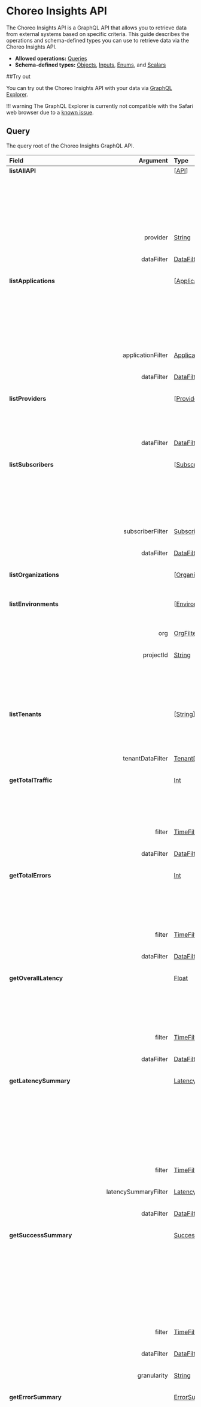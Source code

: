 # Choreo Insights API

The Choreo Insights API is a GraphQL API that allows you to retrieve data from external systems based on specific criteria. This guide describes the operations and schema-defined types you can use to retrieve data via the Choreo Insights API.

 - **Allowed operations:** [Queries](#query)
 - **Schema-defined types:** [Objects](#objects), [Inputs](#inputs), [Enums](#enums), and [Scalars](#scalars)

##Try out

You can try out the Choreo Insights API with your data via [GraphQL Explorer](graphiql-explorer/index.html).

!!! warning
    The GraphQL Explorer is currently not compatible with the Safari web browser due to a [known issue](https://developer.apple.com/forums/thread/658688).

## Query
The query root of the Choreo Insights GraphQL API.

<table>
<thead>
<tr>
<th align="left">Field</th>
<th align="right">Argument</th>
<th align="left">Type</th>
<th align="left">Description</th>
</tr>
</thead>
<tbody>
<tr>
<td colspan="2" valign="top"><strong>listAllAPI</strong></td>
<td valign="top">[<a href="#api">API</a>]</td>
<td>

Fetches all the APIs with the given combination of tenant ID, environment ID, and organization ID. Optionally, you
can configure the <code>provider</code> parameter to further filter the APIs by a specific provider.

</td>
</tr>
<tr>
<td colspan="2" align="right" valign="top">provider</td>
<td valign="top"><a href="#string">String</a></td>
<td>

The name of the API provider.

</td>
</tr>
<tr>
<td colspan="2" align="right" valign="top">dataFilter</td>
<td valign="top"><a href="#datafilter">DataFilter</a>!</td>
<td>

The data filter.

</td>
</tr>
<tr>
<td colspan="2" valign="top"><strong>listApplications</strong></td>
<td valign="top">[<a href="#application">Application</a>]</td>
<td>

Fetches all the applications with the given combination of tenant ID, environment ID, and organization ID. Optionally, you
can configure the <code>applicationFilter</code> parameter to further filter the applications by a specific application filter.

</td>
</tr>
<tr>
<td colspan="2" align="right" valign="top">applicationFilter</td>
<td valign="top"><a href="#applicationfilter">ApplicationFilter</a></td>
<td>

The application filter.

</td>
</tr>
<tr>
<td colspan="2" align="right" valign="top">dataFilter</td>
<td valign="top"><a href="#datafilter">DataFilter</a>!</td>
<td>

The data filter.

</td>
</tr>
<tr>
<td colspan="2" valign="top"><strong>listProviders</strong></td>
<td valign="top">[<a href="#provider">Provider</a>]</td>
<td>

Fetches all the API providers with the given combination of tenant ID, environment ID, and organization ID.

</td>
</tr>
<tr>
<td colspan="2" align="right" valign="top">dataFilter</td>
<td valign="top"><a href="#datafilter">DataFilter</a>!</td>
<td>

The data filter.

</td>
</tr>
<tr>
<td colspan="2" valign="top"><strong>listSubscribers</strong></td>
<td valign="top">[<a href="#subscriber">Subscriber</a>]</td>
<td>

Fetches all the API subscribers with the given combination of tenant ID, environment ID, and organization ID. Optionally, you
can configure the <code>subscriberFilter</code> parameter to further filter the subscribers.

</td>
</tr>
<tr>
<td colspan="2" align="right" valign="top">subscriberFilter</td>
<td valign="top"><a href="#subscriberfilter">SubscriberFilter</a></td>
<td>

The subscriber filter.

</td>
</tr>
<tr>
<td colspan="2" align="right" valign="top">dataFilter</td>
<td valign="top"><a href="#datafilter">DataFilter</a>!</td>
<td>

The data filter.

</td>
</tr>
<tr>
<td colspan="2" valign="top"><strong>listOrganizations</strong></td>
<td valign="top">[<a href="#organization">Organization</a>]</td>
<td>

Fetches all the organizations of a user.

</td>
</tr>
<tr>
<td colspan="2" valign="top"><strong>listEnvironments</strong></td>
<td valign="top">[<a href="#environment">Environment</a>]</td>
<td>

Fetches all the environments of an organization.

</td>
</tr>
<tr>
<td colspan="2" align="right" valign="top">org</td>
<td valign="top"><a href="#orgfilter">OrgFilter</a>!</td>
<td>

The organization filter.

</td>
</tr>
<tr>
<td colspan="2" align="right" valign="top">projectId</td>
<td valign="top"><a href="#string">String</a></td>
<td>

The project ID by which the results need to be filtered. It is optional to specify a value for this
parameter. Note that providing a project ID with an on-prem key is not allowed.

</td>
</tr>
<tr>
<td colspan="2" valign="top"><strong>listTenants</strong></td>
<td valign="top">[<a href="#string">String</a>]</td>
<td>

Fetches all the tenants with the given combination of environment ID and organization ID.

</td>
</tr>
<tr>
<td colspan="2" align="right" valign="top">tenantDataFilter</td>
<td valign="top"><a href="#tenantdatafilter">TenantDataFilter</a>!</td>
<td>

The tenant filter.

</td>
</tr>
<tr>
<td colspan="2" valign="top"><strong>getTotalTraffic</strong></td>
<td valign="top"><a href="#int">Int</a></td>
<td>

Returns the total traffic during the given time range for the specified combination of tenant ID, environment ID,
and organization ID.

</td>
</tr>
<tr>
<td colspan="2" align="right" valign="top">filter</td>
<td valign="top"><a href="#timefilter">TimeFilter</a>!</td>
<td>

The time filter.

</td>
</tr>
<tr>
<td colspan="2" align="right" valign="top">dataFilter</td>
<td valign="top"><a href="#datafilter">DataFilter</a>!</td>
<td>

The data filter.

</td>
</tr>
<tr>
<td colspan="2" valign="top"><strong>getTotalErrors</strong></td>
<td valign="top"><a href="#int">Int</a></td>
<td>

Returns the total number of errors that occurred during the given time range for the specified combination of tenant
ID, environment ID, and organization ID.

</td>
</tr>
<tr>
<td colspan="2" align="right" valign="top">filter</td>
<td valign="top"><a href="#timefilter">TimeFilter</a>!</td>
<td>

The time filter.

</td>
</tr>
<tr>
<td colspan="2" align="right" valign="top">dataFilter</td>
<td valign="top"><a href="#datafilter">DataFilter</a>!</td>
<td>

The data filter.

</td>
</tr>
<tr>
<td colspan="2" valign="top"><strong>getOverallLatency</strong></td>
<td valign="top"><a href="#float">Float</a></td>
<td>

Returns the overall response latency (95th percentile value) during the given time range for the specified
combination of tenant ID, environment ID, and organization ID.

</td>
</tr>
<tr>
<td colspan="2" align="right" valign="top">filter</td>
<td valign="top"><a href="#timefilter">TimeFilter</a>!</td>
<td>

The time filter.

</td>
</tr>
<tr>
<td colspan="2" align="right" valign="top">dataFilter</td>
<td valign="top"><a href="#datafilter">DataFilter</a>!</td>
<td>

The data filter.

</td>
</tr>
<tr>
<td colspan="2" valign="top"><strong>getLatencySummary</strong></td>
<td valign="top"><a href="#latencysummary">LatencySummary</a></td>
<td>

Returns the response latency value (95th percentile value) for each time granularity within the specified time range
for the given combination of tenant ID, environment ID, and organization ID. Optionally, you can configure the
<code>latencySummaryFilter</code> parameter to further filter the results.

</td>
</tr>
<tr>
<td colspan="2" align="right" valign="top">filter</td>
<td valign="top"><a href="#timefilter">TimeFilter</a>!</td>
<td>

The time filter.

</td>
</tr>
<tr>
<td colspan="2" align="right" valign="top">latencySummaryFilter</td>
<td valign="top"><a href="#latencysummaryfilter">LatencySummaryFilter</a></td>
<td>

The latency summary filter.

</td>
</tr>
<tr>
<td colspan="2" align="right" valign="top">dataFilter</td>
<td valign="top"><a href="#datafilter">DataFilter</a>!</td>
<td>

The data filter.

</td>
</tr>
<tr>
<td colspan="2" valign="top"><strong>getSuccessSummary</strong></td>
<td valign="top"><a href="#successsummary">SuccessSummary</a></td>
<td>

Returns the number of successful (2xx response code) hit count for each time granularity within the specified time
range for the given combination of tenant ID, environment ID, and organization ID. Optionally, you can configure the
<code>granularity</code> parameter to override the default granularity value.

</td>
</tr>
<tr>
<td colspan="2" align="right" valign="top">filter</td>
<td valign="top"><a href="#timefilter">TimeFilter</a>!</td>
<td>

The time filter.

</td>
</tr>
<tr>
<td colspan="2" align="right" valign="top">dataFilter</td>
<td valign="top"><a href="#datafilter">DataFilter</a>!</td>
<td>

The data filter.

</td>
</tr>
<tr>
<td colspan="2" align="right" valign="top">granularity</td>
<td valign="top"><a href="#string">String</a></td>
<td>

The granularity value.

</td>
</tr>
<tr>
<td colspan="2" valign="top"><strong>getErrorSummary</strong></td>
<td valign="top"><a href="#errorsummary">ErrorSummary</a></td>
<td>

Returns the number of unsuccessful hits (i.e., the total of both <code>4xx</code> and <code>5xx</code> response codes) for each time
granularity within the specified time range for the given combination of tenant ID, environment ID, and organization
ID. Optionally, you can configure the <code>granularity</code> parameter to override the default granularity value.

</td>
</tr>
<tr>
<td colspan="2" align="right" valign="top">filter</td>
<td valign="top"><a href="#timefilter">TimeFilter</a>!</td>
<td>

The time filter.

</td>
</tr>
<tr>
<td colspan="2" align="right" valign="top">dataFilter</td>
<td valign="top"><a href="#datafilter">DataFilter</a>!</td>
<td>

The data filter.

</td>
</tr>
<tr>
<td colspan="2" align="right" valign="top">granularity</td>
<td valign="top"><a href="#string">String</a></td>
<td>

The granularity value.

</td>
</tr>
<tr>
<td colspan="2" valign="top"><strong>getErrorsByCategory</strong></td>
<td valign="top"><a href="#errorsbycategory">ErrorsByCategory</a></td>
<td>

Returns the number of proxy errors (i.e., the total of both <code>4xx</code> and <code>5xx</code> response codes) by each error category
for each time granularity within the specified time range for the given combination of tenant ID, environment ID,
and organization ID. Optionally, you can configure the <code>errorsByCategoryFilter</code> parameter to further filter the
results.

</td>
</tr>
<tr>
<td colspan="2" align="right" valign="top">timeFilter</td>
<td valign="top"><a href="#timefilter">TimeFilter</a>!</td>
<td>

The time filter.

</td>
</tr>
<tr>
<td colspan="2" align="right" valign="top">errorsByCategoryFilter</td>
<td valign="top"><a href="#errorsbycategoryfilter">ErrorsByCategoryFilter</a></td>
<td>

The errors by category filter.

</td>
</tr>
<tr>
<td colspan="2" align="right" valign="top">dataFilter</td>
<td valign="top"><a href="#datafilter">DataFilter</a>!</td>
<td>

The data filter.

</td>
</tr>
<tr>
<td colspan="2" valign="top"><strong>getErrorsDetails</strong></td>
<td valign="top"><a href="#detailsoferrors">DetailsOfErrors</a></td>
<td>

Returns details of each proxy error (for both <code>4xx</code> and <code>5xx</code> response codes) within the specified time range for
the given combination of tenant ID, environment ID, and organization ID. Optionally, you can configure the
<code>errorsDetailsFilter</code> parameter to further filter the results.

</td>
</tr>
<tr>
<td colspan="2" align="right" valign="top">timeFilter</td>
<td valign="top"><a href="#timefilter">TimeFilter</a>!</td>
<td>

The time filter.

</td>
</tr>
<tr>
<td colspan="2" align="right" valign="top">errorsDetailsFilter</td>
<td valign="top"><a href="#errorsdetailsfilter">ErrorsDetailsFilter</a></td>
<td>

The error details filter.

</td>
</tr>
<tr>
<td colspan="2" align="right" valign="top">dataFilter</td>
<td valign="top"><a href="#datafilter">DataFilter</a>!</td>
<td>

The data filter.

</td>
</tr>
<tr>
<td colspan="2" valign="top"><strong>getProxyTargetErrorsOverTime</strong></td>
<td valign="top">[<a href="#errorsbystatuscodecategory">ErrorsByStatusCodeCategory</a>]</td>
<td>

Returns a list of hit counts for proxy and target errors for each time granularity within the specified time range
for the given combination of tenant ID, environment ID, and organization ID. The errors in each proxy and target
result set are grouped as <code>4xx</code>, <code>5xx</code>, and <code>total</code>. Optionally, you can configure the <code>errorsByStatusCodeFilter</code>
parameter to further filter the results.

</td>
</tr>
<tr>
<td colspan="2" align="right" valign="top">timeFilter</td>
<td valign="top"><a href="#timefilter">TimeFilter</a>!</td>
<td>

The time filter.

</td>
</tr>
<tr>
<td colspan="2" align="right" valign="top">errorsByStatusCodeFilter</td>
<td valign="top"><a href="#errorsbystatuscodefilter">ErrorsByStatusCodeFilter</a></td>
<td>

The errors by status code filter.

</td>
</tr>
<tr>
<td colspan="2" align="right" valign="top">dataFilter</td>
<td valign="top"><a href="#datafilter">DataFilter</a>!</td>
<td>

The data filter.

</td>
</tr>
<tr>
<td colspan="2" valign="top"><strong>getErrorsByStatusCode</strong></td>
<td valign="top"><a href="#errorsbystatuscode">ErrorsByStatusCode</a></td>
<td>

Returns the hit count for each error response code (<code>401</code>, <code>404</code>, and <code>500</code> etc.,) for each API within the specified
time range for the given combination of tenant ID, environment ID, and organization ID.

</td>
</tr>
<tr>
<td colspan="2" align="right" valign="top">timeFilter</td>
<td valign="top"><a href="#timefilter">TimeFilter</a>!</td>
<td>

The time filter.

</td>
</tr>
<tr>
<td colspan="2" align="right" valign="top">errorCountByStatusCodeFilter</td>
<td valign="top"><a href="#errorcountbystatuscodefilter">ErrorCountByStatusCodeFilter</a>!</td>
<td>

The error count by status code filter.

</td>
</tr>
<tr>
<td colspan="2" align="right" valign="top">dataFilter</td>
<td valign="top"><a href="#datafilter">DataFilter</a>!</td>
<td>

The data filter.

</td>
</tr>
<tr>
<td colspan="2" valign="top"><strong>getTotalErrorsByAPI</strong></td>
<td valign="top"><a href="#totalerror">TotalError</a></td>
<td>

Returns the total proxy error hit count for an API across for the given combination of tenant ID, environment ID,
and organization ID. Optionally, you can configure the <code>filter</code> parameter to further filter the results by a given
time range.

</td>
</tr>
<tr>
<td colspan="2" align="right" valign="top">filter</td>
<td valign="top"><a href="#timefilter">TimeFilter</a></td>
<td>

The time filter.

</td>
</tr>
<tr>
<td colspan="2" align="right" valign="top">dataFilter</td>
<td valign="top"><a href="#datafilter">DataFilter</a>!</td>
<td>

The data filter.

</td>
</tr>
<tr>
<td colspan="2" align="right" valign="top">apiId</td>
<td valign="top"><a href="#id">ID</a>!</td>
<td>

The API ID.

</td>
</tr>
<tr>
<td colspan="2" valign="top"><strong>getAPIUsageOverTime</strong></td>
<td valign="top">[<a href="#apiusageovertime">APIUsageOverTime</a>]</td>
<td>

Returns a list of details related to the usage of each API over time for each time granularity within the specified
time range for the given combination of tenant ID, environment ID, and organization ID. Optionally, you can
configure the <code>apiUsageOvertimeFilter</code> parameter to further filter the results.

</td>
</tr>
<tr>
<td colspan="2" align="right" valign="top">timeFilter</td>
<td valign="top"><a href="#timefilter">TimeFilter</a>!</td>
<td>

The time filter.

</td>
</tr>
<tr>
<td colspan="2" align="right" valign="top">apiUsageOvertimeFilter</td>
<td valign="top"><a href="#apiusageovertimefilter">APIUsageOverTimeFilter</a></td>
<td>

The API usage overtime filter.

</td>
</tr>
<tr>
<td colspan="2" align="right" valign="top">dataFilter</td>
<td valign="top"><a href="#datafilter">DataFilter</a>!</td>
<td>

The data filter.

</td>
</tr>
<tr>
<td colspan="2" valign="top"><strong>getAPIUsageByAppOverTime</strong></td>
<td valign="top"><a href="#apiusagebyappovertime">APIUsageByAppOverTime</a></td>
<td>

Returns API usage by each application over time for each time granularity within the specified time range for the
given combination of tenant ID, environment ID, and organization ID. Optionally, you can configure the
<code>apiUsageOvertimeFilter</code> parameter to further filter the results.

</td>
</tr>
<tr>
<td colspan="2" align="right" valign="top">timeFilter</td>
<td valign="top"><a href="#timefilter">TimeFilter</a>!</td>
<td>

The time filter.

</td>
</tr>
<tr>
<td colspan="2" align="right" valign="top">apiUsageOvertimeFilter</td>
<td valign="top"><a href="#apiusageovertimefilter">APIUsageOverTimeFilter</a></td>
<td>

The API usage overtime filter.

</td>
</tr>
<tr>
<td colspan="2" align="right" valign="top">dataFilter</td>
<td valign="top"><a href="#datafilter">DataFilter</a>!</td>
<td>

The data filter.

</td>
</tr>
<tr>
<td colspan="2" valign="top"><strong>getAPIUsageByBackendOverTime</strong></td>
<td valign="top"><a href="#apiusagebybackendovertime">APIUsageByBackendOverTime</a></td>
<td>

Returns API usage by each backend over time for each time granularity within the specified time range for the given
combination of tenant ID, environment ID, and organization ID. Optionally, you can configure the
<code>apiUsageByBackendOverTimeFilter</code> parameter to further filter the results.

</td>
</tr>
<tr>
<td colspan="2" align="right" valign="top">timeFilter</td>
<td valign="top"><a href="#timefilter">TimeFilter</a>!</td>
<td>

The time filter.

</td>
</tr>
<tr>
<td colspan="2" align="right" valign="top">apiUsageByBackendOverTimeFilter</td>
<td valign="top"><a href="#apiusagebybackendovertimefilter">APIUsageByBackendOverTimeFilter</a></td>
<td>

The API usage by backend overtime filter.

</td>
</tr>
<tr>
<td colspan="2" align="right" valign="top">dataFilter</td>
<td valign="top"><a href="#datafilter">DataFilter</a>!</td>
<td>

The data filter.

</td>
</tr>
<tr>
<td colspan="2" valign="top"><strong>getResourceUsage</strong></td>
<td valign="top"><a href="#resourceusages">ResourceUsages</a></td>
<td>

Returns API usage by resource within the specified time range for the given combination of tenant ID, environment
ID, and organization ID. Optionally, you can configure the <code>resourceUsageFilter</code> parameter to further filter the
results.

</td>
</tr>
<tr>
<td colspan="2" align="right" valign="top">timeFilter</td>
<td valign="top"><a href="#timefilter">TimeFilter</a>!</td>
<td>

The time filter.

</td>
</tr>
<tr>
<td colspan="2" align="right" valign="top">resourceUsageFilter</td>
<td valign="top"><a href="#resourceusagefilter">ResourceUsageFilter</a></td>
<td>

The resource usage filter.

</td>
</tr>
<tr>
<td colspan="2" align="right" valign="top">dataFilter</td>
<td valign="top"><a href="#datafilter">DataFilter</a>!</td>
<td>

The data filter.

</td>
</tr>
<tr>
<td colspan="2" valign="top"><strong>getTotalTrafficByAPI</strong></td>
<td valign="top"><a href="#int">Int</a></td>
<td>

Returns the total hit count for an API for the given combination of tenant ID, environment ID, and organization ID.
Optionally, you can configure the <code>filter</code> parameter to further filter the results by a given time range.

</td>
</tr>
<tr>
<td colspan="2" align="right" valign="top">filter</td>
<td valign="top"><a href="#timefilter">TimeFilter</a></td>
<td>

The time filter.

</td>
</tr>
<tr>
<td colspan="2" align="right" valign="top">dataFilter</td>
<td valign="top"><a href="#datafilter">DataFilter</a>!</td>
<td>

The data filter.

</td>
</tr>
<tr>
<td colspan="2" align="right" valign="top">apiId</td>
<td valign="top"><a href="#id">ID</a>!</td>
<td>

The API ID.

</td>
</tr>
<tr>
<td colspan="2" valign="top"><strong>topSlowestAPIs</strong></td>
<td valign="top">[<a href="#slowapi">SlowAPI</a>]</td>
<td>

Returns a list of top slowest APIs based on the response latency (95th percentile value) within the specified time
range for the given combination of tenant ID, environment ID, and organization ID.

</td>
</tr>
<tr>
<td colspan="2" align="right" valign="top">filter</td>
<td valign="top"><a href="#timefilter">TimeFilter</a>!</td>
<td>

The time filter.

</td>
</tr>
<tr>
<td colspan="2" align="right" valign="top">dataFilter</td>
<td valign="top"><a href="#datafilter">DataFilter</a>!</td>
<td>

The data filter.

</td>
</tr>
<tr>
<td colspan="2" align="right" valign="top">limit</td>
<td valign="top"><a href="#int">Int</a>!</td>
<td>

The limit for the slow APIs list.

</td>
</tr>
<tr>
<td colspan="2" valign="top"><strong>getLatency</strong></td>
<td valign="top"><a href="#apilatency">APILatency</a></td>
<td>

Returns different latency category values (95th percentile values) for a given API over time for each time
granularity within the specified time range for the given combination of tenant ID, environment ID, and organization
ID.

</td>
</tr>
<tr>
<td colspan="2" align="right" valign="top">timeFilter</td>
<td valign="top"><a href="#timefilter">TimeFilter</a>!</td>
<td>

The time filter.

</td>
</tr>
<tr>
<td colspan="2" align="right" valign="top">latencyFilter</td>
<td valign="top"><a href="#latencyfilter">LatencyFilter</a>!</td>
<td>

The latency filter.

</td>
</tr>
<tr>
<td colspan="2" align="right" valign="top">dataFilter</td>
<td valign="top"><a href="#datafilter">DataFilter</a>!</td>
<td>

The data filter.

</td>
</tr>
<tr>
<td colspan="2" valign="top"><strong>getOverallLatencyByAPI</strong></td>
<td valign="top"><a href="#overalllatency">OverallLatency</a></td>
<td>

Returns the overall response latency (95th percentile value) for an API for the given combination of tenant ID,
environment ID, and organization ID. Optionally, you can configure the <code>filter</code> parameter to further filter the
results by a given time range.

</td>
</tr>
<tr>
<td colspan="2" align="right" valign="top">filter</td>
<td valign="top"><a href="#timefilter">TimeFilter</a></td>
<td>

The time filter.

</td>
</tr>
<tr>
<td colspan="2" align="right" valign="top">dataFilter</td>
<td valign="top"><a href="#datafilter">DataFilter</a>!</td>
<td>

The data filter.

</td>
</tr>
<tr>
<td colspan="2" align="right" valign="top">apiId</td>
<td valign="top"><a href="#id">ID</a>!</td>
<td>

The API ID.

</td>
</tr>
<tr>
<td colspan="2" valign="top"><strong>getCacheHitsAndMisses</strong></td>
<td valign="top"><a href="#cachehits">CacheHits</a></td>
<td>

Return the total number of response cache hits, misses, and hit percentage for an API over time for each time
granularity within the specified time range for the given combination of tenant ID, environment ID, and
organization ID.

</td>
</tr>
<tr>
<td colspan="2" align="right" valign="top">timeFilter</td>
<td valign="top"><a href="#timefilter">TimeFilter</a>!</td>
<td>

The time filter.

</td>
</tr>
<tr>
<td colspan="2" align="right" valign="top">cacheFilter</td>
<td valign="top"><a href="#cachefilter">CacheFilter</a></td>
<td>

The cache filter.

</td>
</tr>
<tr>
<td colspan="2" align="right" valign="top">dataFilter</td>
<td valign="top"><a href="#datafilter">DataFilter</a>!</td>
<td>

The data filter.

</td>
</tr>
<tr>
<td colspan="2" valign="top"><strong>getTopPlatforms</strong></td>
<td valign="top">[<a href="#platform">Platform</a>]</td>
<td>

Returns a list of top platforms ranked based on the hit count within the specified time range for the given
combination of tenant ID, environment ID, and organization ID. The result list includes the top nine platforms with
the respective hit count, and all the rest of the platforms are labeled as **Other** with the cumulated hit count.
Optionally, you can configure the <code>deviceFilter</code> parameter to further filter the results.

</td>
</tr>
<tr>
<td colspan="2" align="right" valign="top">timeFilter</td>
<td valign="top"><a href="#timefilter">TimeFilter</a>!</td>
<td>

The time filter.

</td>
</tr>
<tr>
<td colspan="2" align="right" valign="top">deviceFilter</td>
<td valign="top"><a href="#devicefilter">DeviceFilter</a></td>
<td>

The device filter.

</td>
</tr>
<tr>
<td colspan="2" align="right" valign="top">dataFilter</td>
<td valign="top"><a href="#datafilter">DataFilter</a>!</td>
<td>

The data filter.

</td>
</tr>
<tr>
<td colspan="2" valign="top"><strong>getTopUserAgents</strong></td>
<td valign="top">[<a href="#useragent">UserAgent</a>]</td>
<td>

Returns a list of top user agents ranked based on the hit count within the specified time range for the given
combination of tenant ID, environment ID, and organization ID. The result list includes the top nine user agents
with the respective hit count, and all the rest of the platforms are labeled as **Other** with the cumulated hit
count. Optionally, you can configure the <code>deviceFilter</code> parameter to further filter the results.

</td>
</tr>
<tr>
<td colspan="2" align="right" valign="top">timeFilter</td>
<td valign="top"><a href="#timefilter">TimeFilter</a>!</td>
<td>

The time filter.

</td>
</tr>
<tr>
<td colspan="2" align="right" valign="top">deviceFilter</td>
<td valign="top"><a href="#devicefilter">DeviceFilter</a></td>
<td>

The device filter.

</td>
</tr>
<tr>
<td colspan="2" align="right" valign="top">dataFilter</td>
<td valign="top"><a href="#datafilter">DataFilter</a>!</td>
<td>

The data filter.

</td>
</tr>
<tr>
<td colspan="2" valign="top"><strong>getAPIUsageByGeoLocation</strong></td>
<td valign="top">[<a href="#usagebygeolocation">UsageByGeoLocation</a>]</td>
<td>

NOTE: Currently, this operation returns data only for on-premise environments.

Returns API usage by country within the specified time range for the given combination of tenant ID, environment ID,
and organization ID. Optionally, you can configure the <code>geoLocationFilter</code> parameter to further filter the results.

</td>
</tr>
<tr>
<td colspan="2" align="right" valign="top">timeFilter</td>
<td valign="top"><a href="#timefilter">TimeFilter</a>!</td>
<td>

The time filter.

</td>
</tr>
<tr>
<td colspan="2" align="right" valign="top">geoLocationFilter</td>
<td valign="top"><a href="#geolocationfilter">GeoLocationFilter</a></td>
<td>

The geolocation filter.

</td>
</tr>
<tr>
<td colspan="2" align="right" valign="top">dataFilter</td>
<td valign="top"><a href="#datafilter">DataFilter</a>!</td>
<td>

The data filter.

</td>
</tr>
<tr>
<td colspan="2" valign="top"><strong>getAPIsUsageByApplications</strong></td>
<td valign="top">[<a href="#apiusagebyapplication">APIUsageByApplication</a>]</td>
<td>

Returns details relating to the usage of each API by application within the specified time range for the given
combination of tenant ID, environment ID, and organization ID. Optionally, you can configure the
<code>apiUsageByAppFilter</code> parameter to further filter the results.

</td>
</tr>
<tr>
<td colspan="2" align="right" valign="top">timeFilter</td>
<td valign="top"><a href="#timefilter">TimeFilter</a>!</td>
<td>

The time filter.

</td>
</tr>
<tr>
<td colspan="2" align="right" valign="top">apiUsageByAppFilter</td>
<td valign="top"><a href="#apiusagebyappfilter">APIUsageByAppFilter</a></td>
<td>

The API usage by app filter.

</td>
</tr>
<tr>
<td colspan="2" align="right" valign="top">dataFilter</td>
<td valign="top"><a href="#datafilter">DataFilter</a>!</td>
<td>

The data filter.

</td>
</tr>
<tr>
<td colspan="2" valign="top"><strong>getTopAPIsByAlertCount</strong></td>
<td valign="top"><a href="#topapisbyalertcount">TopAPIsByAlertCount</a></td>
<td>

Returns top APIs ranked based on the alert count within the specified time range for the given combination of tenant
ID, environment ID, and organization ID. Optionally, you can configure the <code>topAPIsByAlertCountFilter</code> parameter to
further filter the results.

</td>
</tr>
<tr>
<td colspan="2" align="right" valign="top">timeFilter</td>
<td valign="top"><a href="#timefilter">TimeFilter</a>!</td>
<td>

The time filter.

</td>
</tr>
<tr>
<td colspan="2" align="right" valign="top">topAPIsByAlertCountFilter</td>
<td valign="top"><a href="#topapisbyalertcountfilter">TopAPIsByAlertCountFilter</a></td>
<td>

The top APIs by alert count filter.

</td>
</tr>
<tr>
<td colspan="2" align="right" valign="top">dataFilter</td>
<td valign="top"><a href="#datafilter">DataFilter</a>!</td>
<td>

The data filter.

</td>
</tr>
<tr>
<td colspan="2" valign="top"><strong>getAlertSummary</strong></td>
<td valign="top"><a href="#alertsummaries">AlertSummaries</a></td>
<td>

Returns a summary for each alert within the specified time range for the given combination of tenant ID,
environment ID, and organization ID. Optionally, you can configure the <code>alertSummaryFilter</code> parameter to further
filter the results.

</td>
</tr>
<tr>
<td colspan="2" align="right" valign="top">timeFilter</td>
<td valign="top"><a href="#timefilter">TimeFilter</a>!</td>
<td>

The time filter.

</td>
</tr>
<tr>
<td colspan="2" align="right" valign="top">alertSummaryFilter</td>
<td valign="top"><a href="#alertsummaryfilter">AlertSummaryFilter</a></td>
<td>

The alert summary filter.

</td>
</tr>
<tr>
<td colspan="2" align="right" valign="top">dataFilter</td>
<td valign="top"><a href="#datafilter">DataFilter</a>!</td>
<td>

The data filter.

</td>
</tr>
<tr>
<td colspan="2" valign="top"><strong>getSuccessAPIsUsageByApplications</strong></td>
<td valign="top">[<a href="#successapiusagebyapplication">SuccessAPIUsageByApplication</a>]</td>
<td>

NOTE: This operation can only be invoked via using an on-prem key as the authentication header.

Returns a list of successful hit counts (i.e., 2xx response codes) within the specified time range for each API,
grouped by each application. Optionally, you can configure the <code>successAPIUsageByAppFilter</code> parameter to further
filter the results.

</td>
</tr>
<tr>
<td colspan="2" align="right" valign="top">timeFilter</td>
<td valign="top"><a href="#timefilter">TimeFilter</a>!</td>
<td>

The time filter.

</td>
</tr>
<tr>
<td colspan="2" align="right" valign="top">successAPIUsageByAppFilter</td>
<td valign="top"><a href="#successapiusagebyappfilter">SuccessAPIUsageByAppFilter</a></td>
<td>

The successful API usage by application filter.

</td>
</tr>
<tr>
<td colspan="2" valign="top"><strong>getSuccessAPIsUsageByApplicationsWithOnPremKey</strong></td>
<td valign="top">[<a href="#successapiusagebyapplication">SuccessAPIUsageByApplication</a>]</td>
<td>

Returns a list of successful hit counts (i.e., 2xx response codes) within the specified time range for each API,
grouped by each application. Optionally, you can configure the <code>successAPIUsageByAppFilter</code> parameter to further
filter the results.

</td>
</tr>
<tr>
<td colspan="2" align="right" valign="top">onPremKey</td>
<td valign="top"><a href="#string">String</a>!</td>
<td>

The value of the On-Prem key.

</td>
</tr>
<tr>
<td colspan="2" align="right" valign="top">timeFilter</td>
<td valign="top"><a href="#timefilter">TimeFilter</a>!</td>
<td>

The time filter.

</td>
</tr>
<tr>
<td colspan="2" align="right" valign="top">successAPIUsageByAppFilter</td>
<td valign="top"><a href="#successapiusagebyappfilter">SuccessAPIUsageByAppFilter</a></td>
<td>

The successful API usage by application filter.

</td>
</tr>
<tr>
<td colspan="2" valign="top"><strong>getCustomReportOvertime</strong></td>
<td valign="top"><a href="#customreportovertime">CustomReportOvertime</a></td>
<td>

Returns the summary of hits or latency data as specified for the selected time duration, grouped by time spans.

</td>
</tr>
<tr>
<td colspan="2" align="right" valign="top">dataFilter</td>
<td valign="top"><a href="#datafilter">DataFilter</a>!</td>
<td>

The data filter.

</td>
</tr>
<tr>
<td colspan="2" align="right" valign="top">timeFilter</td>
<td valign="top"><a href="#timefilter">TimeFilter</a>!</td>
<td>

The time filter.

</td>
</tr>
<tr>
<td colspan="2" align="right" valign="top">metric</td>
<td valign="top"><a href="#metric">Metric</a>!</td>
<td>

The metric for which data needs to be retrieved.

</td>
</tr>
<tr>
<td colspan="2" align="right" valign="top">groupByFields</td>
<td valign="top">[<a href="#groupbyfield">GroupByField</a>]!</td>
<td>

The column/field by which data needs to be retrieved.

</td>
</tr>
<tr>
<td colspan="2" align="right" valign="top">groupByValues</td>
<td valign="top">[<a href="#string">String</a>]!</td>
<td>

The value used to filter by the <code>groupByField</code>.

</td>
</tr>
<tr>
<td colspan="2" align="right" valign="top">granularity</td>
<td valign="top"><a href="#string">String</a>!</td>
<td>

The granularity value for which data is retrieved.

</td>
</tr>
<tr>
<td colspan="2" valign="top"><strong>getCustomReportTopOvertime</strong></td>
<td valign="top"><a href="#customreporttopovertime">CustomReportTopOvertime</a></td>
<td>

Returns the summary of hits or latency data as specified for the selected time duration, grouped by time spans for
the top N values for the selected groupByField.

</td>
</tr>
<tr>
<td colspan="2" align="right" valign="top">dataFilter</td>
<td valign="top"><a href="#datafilter">DataFilter</a>!</td>
<td>

The data filter.

</td>
</tr>
<tr>
<td colspan="2" align="right" valign="top">timeFilter</td>
<td valign="top"><a href="#timefilter">TimeFilter</a>!</td>
<td>

The time filter.

</td>
</tr>
<tr>
<td colspan="2" align="right" valign="top">metric</td>
<td valign="top"><a href="#metric">Metric</a>!</td>
<td>

The metric for which data needs to be retrieved.

</td>
</tr>
<tr>
<td colspan="2" align="right" valign="top">groupByFields</td>
<td valign="top">[<a href="#groupbyfield">GroupByField</a>]!</td>
<td>

The column/field by which the data should be grouped.

</td>
</tr>
<tr>
<td colspan="2" align="right" valign="top">groupByValues</td>
<td valign="top">[<a href="#string">String</a>]!</td>
<td>

The value used to filter by the <code>groupByField</code>.

</td>
</tr>
<tr>
<td colspan="2" align="right" valign="top">granularity</td>
<td valign="top"><a href="#string">String</a>!</td>
<td>

The granularity value for which data is retrieved.

</td>
</tr>
<tr>
<td colspan="2" valign="top"><strong>getGroupByValues</strong></td>
<td valign="top">[[<a href="#string">String</a>]]</td>
<td>

Returns a list of value sets by which you can group the data available for the selected <code>groupBy</code> fields.

</td>
</tr>
<tr>
<td colspan="2" align="right" valign="top">dataFilter</td>
<td valign="top"><a href="#datafilter">DataFilter</a>!</td>
<td>

The data filter.

</td>
</tr>
<tr>
<td colspan="2" align="right" valign="top">groupByFields</td>
<td valign="top">[<a href="#groupbyfield">GroupByField</a>]!</td>
<td>

The column/field for which the API needs to retrieve distinct values.

</td>
</tr>
<tr>
<td colspan="2" align="right" valign="top">groupByValues</td>
<td valign="top">[<a href="#string">String</a>]!</td>
<td>

The value used to filter by the <code>groupByField</code>.

</td>
</tr>
</tbody>
</table>

## Objects

### API

Represents API details.

<table>
<thead>
<tr>
<th align="left">Field</th>
<th align="right">Argument</th>
<th align="left">Type</th>
<th align="left">Description</th>
</tr>
</thead>
<tbody>
<tr>
<td colspan="2" valign="top"><strong>id</strong></td>
<td valign="top"><a href="#id">ID</a>!</td>
<td>

The ID of the API.

</td>
</tr>
<tr>
<td colspan="2" valign="top"><strong>name</strong></td>
<td valign="top"><a href="#string">String</a>!</td>
<td>

The API name.

</td>
</tr>
<tr>
<td colspan="2" valign="top"><strong>version</strong></td>
<td valign="top"><a href="#string">String</a>!</td>
<td>

The API version.

</td>
</tr>
<tr>
<td colspan="2" valign="top"><strong>provider</strong></td>
<td valign="top"><a href="#string">String</a>!</td>
<td>

The API provider name.

</td>
</tr>
</tbody>
</table>

### APILatency

Represents latency values for a single API over time.

<table>
<thead>
<tr>
<th align="left">Field</th>
<th align="right">Argument</th>
<th align="left">Type</th>
<th align="left">Description</th>
</tr>
</thead>
<tbody>
<tr>
<td colspan="2" valign="top"><strong>summary</strong></td>
<td valign="top">[<a href="#latency">Latency</a>]</td>
<td>

A list containing latency category values over time. Returns an empty array if no data is available.

</td>
</tr>
<tr>
<td colspan="2" valign="top"><strong>granularity</strong></td>
<td valign="top"><a href="#string">String</a>!</td>
<td>

The granularity value for which data is retrieved.

</td>
</tr>
</tbody>
</table>

### APIUsage

Represents the API usage for a single timestamp. The timestamp is calculated based on the granularity value provided.

<table>
<thead>
<tr>
<th align="left">Field</th>
<th align="right">Argument</th>
<th align="left">Type</th>
<th align="left">Description</th>
</tr>
</thead>
<tbody>
<tr>
<td colspan="2" valign="top"><strong>timeSpan</strong></td>
<td valign="top"><a href="#string">String</a>!</td>
<td>

Represents a timestamp value that is calculated based on the specified granularity value. For example, if the
granularity value is <code>1d</code>, the timestamp represents the start of the day calculated adhering to the timezone
provided in the time filter.
e.g., <code>timeSpan: '2021-06-21T00:00:00.0000000+05:30'</code>

</td>
</tr>
<tr>
<td colspan="2" valign="top"><strong>count</strong></td>
<td valign="top"><a href="#int">Int</a>!</td>
<td>

The API usage count.

</td>
</tr>
</tbody>
</table>

### APIUsageByApp

Represents API usage across APIs by a single application.

<table>
<thead>
<tr>
<th align="left">Field</th>
<th align="right">Argument</th>
<th align="left">Type</th>
<th align="left">Description</th>
</tr>
</thead>
<tbody>
<tr>
<td colspan="2" valign="top"><strong>applicationId</strong></td>
<td valign="top"><a href="#id">ID</a>!</td>
<td>

The application ID.

</td>
</tr>
<tr>
<td colspan="2" valign="top"><strong>applicationName</strong></td>
<td valign="top"><a href="#string">String</a>!</td>
<td>

The application name.

</td>
</tr>
<tr>
<td colspan="2" valign="top"><strong>applicationOwner</strong></td>
<td valign="top"><a href="#string">String</a>!</td>
<td>

The name of the application owner.

</td>
</tr>
<tr>
<td colspan="2" valign="top"><strong>usage</strong></td>
<td valign="top">[<a href="#apiusage">APIUsage</a>]</td>
<td>

A list containing the APIs usage values. Returns an empty array if no data is available.

</td>
</tr>
</tbody>
</table>

### APIUsageByAppOverTime

Represents API usage across APIs by applications over time.

<table>
<thead>
<tr>
<th align="left">Field</th>
<th align="right">Argument</th>
<th align="left">Type</th>
<th align="left">Description</th>
</tr>
</thead>
<tbody>
<tr>
<td colspan="2" valign="top"><strong>usage</strong></td>
<td valign="top">[<a href="#apiusagebyapp">APIUsageByApp</a>]</td>
<td>

A list containing the API usage values across APIs, grouped by the application. Returns an empty array if no data is
available.

</td>
</tr>
<tr>
<td colspan="2" valign="top"><strong>granularity</strong></td>
<td valign="top"><a href="#string">String</a>!</td>
<td>

The granularity value for which data is retrieved.

</td>
</tr>
</tbody>
</table>

### APIUsageByApplication

Represents a single API usage by a single application.

<table>
<thead>
<tr>
<th align="left">Field</th>
<th align="right">Argument</th>
<th align="left">Type</th>
<th align="left">Description</th>
</tr>
</thead>
<tbody>
<tr>
<td colspan="2" valign="top"><strong>apiId</strong></td>
<td valign="top"><a href="#string">String</a>!</td>
<td>

The ID of the API.

</td>
</tr>
<tr>
<td colspan="2" valign="top"><strong>applicationId</strong></td>
<td valign="top"><a href="#string">String</a>!</td>
<td>

The Application ID.

</td>
</tr>
<tr>
<td colspan="2" valign="top"><strong>applicationName</strong></td>
<td valign="top"><a href="#string">String</a>!</td>
<td>

The application name.

</td>
</tr>
<tr>
<td colspan="2" valign="top"><strong>applicationOwner</strong></td>
<td valign="top"><a href="#string">String</a>!</td>
<td>

The name of the application owner.

</td>
</tr>
<tr>
<td colspan="2" valign="top"><strong>count</strong></td>
<td valign="top"><a href="#int">Int</a>!</td>
<td>

The usage of the API by the application.

</td>
</tr>
</tbody>
</table>

### APIUsageByBackend

Represents API usage across APIs by a single backend.

<table>
<thead>
<tr>
<th align="left">Field</th>
<th align="right">Argument</th>
<th align="left">Type</th>
<th align="left">Description</th>
</tr>
</thead>
<tbody>
<tr>
<td colspan="2" valign="top"><strong>backend</strong></td>
<td valign="top"><a href="#string">String</a>!</td>
<td>

The name of the backend.

</td>
</tr>
<tr>
<td colspan="2" valign="top"><strong>usage</strong></td>
<td valign="top">[<a href="#apiusage">APIUsage</a>]</td>
<td>

A list containing the APIs usage values. Returns an empty array if no data is available.

</td>
</tr>
</tbody>
</table>

### APIUsageByBackendOverTime

Represents API usage across APIs by each backend over time.

<table>
<thead>
<tr>
<th align="left">Field</th>
<th align="right">Argument</th>
<th align="left">Type</th>
<th align="left">Description</th>
</tr>
</thead>
<tbody>
<tr>
<td colspan="2" valign="top"><strong>usage</strong></td>
<td valign="top">[<a href="#apiusagebybackend">APIUsageByBackend</a>]</td>
<td>

A list containing the API usage values across APIs by each backend. Returns an empty array if no data is available.

</td>
</tr>
<tr>
<td colspan="2" valign="top"><strong>granularity</strong></td>
<td valign="top"><a href="#string">String</a>!</td>
<td>

The granularity value for which data is retrieved.

</td>
</tr>
</tbody>
</table>

### APIUsageOverTime

Represents a single API usage over time.

<table>
<thead>
<tr>
<th align="left">Field</th>
<th align="right">Argument</th>
<th align="left">Type</th>
<th align="left">Description</th>
</tr>
</thead>
<tbody>
<tr>
<td colspan="2" valign="top"><strong>apiId</strong></td>
<td valign="top"><a href="#id">ID</a></td>
<td>

The ID of the API.

</td>
</tr>
<tr>
<td colspan="2" valign="top"><strong>usage</strong></td>
<td valign="top">[<a href="#apiusage">APIUsage</a>]</td>
<td>

A list containing the API usage values. Returns an empty array if no data is available.

</td>
</tr>
<tr>
<td colspan="2" valign="top"><strong>granularity</strong></td>
<td valign="top"><a href="#string">String</a>!</td>
<td>

The granularity value for which data is retrieved.

</td>
</tr>
</tbody>
</table>

### AlertSummaries

Represents alert summaries.

<table>
<thead>
<tr>
<th align="left">Field</th>
<th align="right">Argument</th>
<th align="left">Type</th>
<th align="left">Description</th>
</tr>
</thead>
<tbody>
<tr>
<td colspan="2" valign="top"><strong>usage</strong></td>
<td valign="top">[<a href="#alertsummary">AlertSummary</a>]</td>
<td>

A list containing the alert summary for each alert. Returns an empty array if no data is available.

</td>
</tr>
<tr>
<td colspan="2" valign="top"><strong>pagination</strong></td>
<td valign="top"><a href="#pagination">Pagination</a>!</td>
<td>

The pagination details.

</td>
</tr>
</tbody>
</table>

### AlertSummary

Represents a summary for an alert.

<table>
<thead>
<tr>
<th align="left">Field</th>
<th align="right">Argument</th>
<th align="left">Type</th>
<th align="left">Description</th>
</tr>
</thead>
<tbody>
<tr>
<td colspan="2" valign="top"><strong>apiId</strong></td>
<td valign="top"><a href="#id">ID</a>!</td>
<td>

The ID of the API.

</td>
</tr>
<tr>
<td colspan="2" valign="top"><strong>timestamp</strong></td>
<td valign="top"><a href="#string">String</a>!</td>
<td>

Represents a timestamp value that is calculated based on the specified granularity value. For example, if the
granularity value is <code>1d</code>, the timestamp represents the start of the day calculated adhering to the timezone
provided in the time filter.
e.g., <code>timeSpan: '2021-06-21T00:00:00.0000000+05:30'</code>

</td>
</tr>
<tr>
<td colspan="2" valign="top"><strong>category</strong></td>
<td valign="top"><a href="#string">String</a>!</td>
<td>

The alert category. Possible values are <code>LATENCY</code> and <code>TRAFFIC</code>.

</td>
</tr>
<tr>
<td colspan="2" valign="top"><strong>metric</strong></td>
<td valign="top"><a href="#string">String</a>!</td>
<td>

The alert metric. Possible values are <code>RESPONSE_LATENCY</code> and <code>TOTAL_TRAFFIC</code>.

</td>
</tr>
<tr>
<td colspan="2" valign="top"><strong>severity</strong></td>
<td valign="top"><a href="#string">String</a>!</td>
<td>

The severity level of the alert. Possible values are <code>LOW</code>, <code>MEDIUM</code>, and <code>HIGH</code>.

</td>
</tr>
<tr>
<td colspan="2" valign="top"><strong>message</strong></td>
<td valign="top"><a href="#string">String</a>!</td>
<td>

The alert details.

</td>
</tr>
</tbody>
</table>

### Application

Represents application details.

<table>
<thead>
<tr>
<th align="left">Field</th>
<th align="right">Argument</th>
<th align="left">Type</th>
<th align="left">Description</th>
</tr>
</thead>
<tbody>
<tr>
<td colspan="2" valign="top"><strong>id</strong></td>
<td valign="top"><a href="#id">ID</a>!</td>
<td>

The Application ID.

</td>
</tr>
<tr>
<td colspan="2" valign="top"><strong>name</strong></td>
<td valign="top"><a href="#string">String</a>!</td>
<td>

The application name.

</td>
</tr>
<tr>
<td colspan="2" valign="top"><strong>owner</strong></td>
<td valign="top"><a href="#string">String</a>!</td>
<td>

The name of the application owner.

</td>
</tr>
</tbody>
</table>

### CacheHit

Represents the response cache hits and misses for a single timestamp. The timestamp is calculated based on the
granularity value provided.

<table>
<thead>
<tr>
<th align="left">Field</th>
<th align="right">Argument</th>
<th align="left">Type</th>
<th align="left">Description</th>
</tr>
</thead>
<tbody>
<tr>
<td colspan="2" valign="top"><strong>timeSpan</strong></td>
<td valign="top"><a href="#string">String</a>!</td>
<td>

Represents a timestamp value that is calculated based on the specified granularity value. For example, if the
granularity value is <code>1d</code>, the timestamp represents the start of the day calculated adhering to the timezone
provided in the time filter.
e.g., <code>timeSpan: '2021-06-21T00:00:00.0000000+05:30'</code>

</td>
</tr>
<tr>
<td colspan="2" valign="top"><strong>hits</strong></td>
<td valign="top"><a href="#int">Int</a>!</td>
<td>

The number of times the response cache was hit.

</td>
</tr>
<tr>
<td colspan="2" valign="top"><strong>misses</strong></td>
<td valign="top"><a href="#int">Int</a>!</td>
<td>

The number of times the response cache was missed.

</td>
</tr>
<tr>
<td colspan="2" valign="top"><strong>hitPercentage</strong></td>
<td valign="top"><a href="#float">Float</a>!</td>
<td>

The response cache hits as a percentage of the sum of hits and misses.

</td>
</tr>
</tbody>
</table>

### CacheHits

Represents the response cache hits and misses over time.

<table>
<thead>
<tr>
<th align="left">Field</th>
<th align="right">Argument</th>
<th align="left">Type</th>
<th align="left">Description</th>
</tr>
</thead>
<tbody>
<tr>
<td colspan="2" valign="top"><strong>summary</strong></td>
<td valign="top">[<a href="#cachehit">CacheHit</a>]</td>
<td>

A list containing cache hits, misses, and the hit percentage over time. Returns an empty array if no data is
available.

</td>
</tr>
<tr>
<td colspan="2" valign="top"><strong>granularity</strong></td>
<td valign="top"><a href="#string">String</a>!</td>
<td>

The granularity value for which data is retrieved.

</td>
</tr>
</tbody>
</table>

### CustomReportGroupBy

Represents the usage data overtime for the selected parameters of a specific <code>groupByValue</code>.

<table>
<thead>
<tr>
<th align="left">Field</th>
<th align="right">Argument</th>
<th align="left">Type</th>
<th align="left">Description</th>
</tr>
</thead>
<tbody>
<tr>
<td colspan="2" valign="top"><strong>groupByValue</strong></td>
<td valign="top"><a href="#id">ID</a>!</td>
<td>

The distinct group-by value that is used as an ID.

</td>
</tr>
<tr>
<td colspan="2" valign="top"><strong>usage</strong></td>
<td valign="top">[<a href="#customreportusage">CustomReportUsage</a>]</td>
<td>

A list containing the usage values. This returns an empty array if no data is available.

</td>
</tr>
</tbody>
</table>

### CustomReportOvertime

Represents usage data overtime for the selected parameters.

<table>
<thead>
<tr>
<th align="left">Field</th>
<th align="right">Argument</th>
<th align="left">Type</th>
<th align="left">Description</th>
</tr>
</thead>
<tbody>
<tr>
<td colspan="2" valign="top"><strong>usage</strong></td>
<td valign="top">[<a href="#customreportusage">CustomReportUsage</a>]</td>
<td>

A list containing the usage values. This returns an empty array if no data is available.

</td>
</tr>
<tr>
<td colspan="2" valign="top"><strong>granularity</strong></td>
<td valign="top"><a href="#string">String</a>!</td>
<td>

The granularity value for which data is retrieved.

</td>
</tr>
</tbody>
</table>

### CustomReportTopOvertime

Represents usage data overtime for the selected parameters grouped by the top N <code>groupByValues</code>.

<table>
<thead>
<tr>
<th align="left">Field</th>
<th align="right">Argument</th>
<th align="left">Type</th>
<th align="left">Description</th>
</tr>
</thead>
<tbody>
<tr>
<td colspan="2" valign="top"><strong>usage</strong></td>
<td valign="top">[<a href="#customreportgroupby">CustomReportGroupBy</a>]</td>
<td>

A list containing the usage values grouped by the selected <code>groupByField</code>. This returns an empty array if no data is
available.

</td>
</tr>
<tr>
<td colspan="2" valign="top"><strong>granularity</strong></td>
<td valign="top"><a href="#string">String</a>!</td>
<td>

The granularity value for which data is retrieved.

</td>
</tr>
</tbody>
</table>

### CustomReportUsage

Represents usage data for a single timestamp in <code>CustomReports</code>.

<table>
<thead>
<tr>
<th align="left">Field</th>
<th align="right">Argument</th>
<th align="left">Type</th>
<th align="left">Description</th>
</tr>
</thead>
<tbody>
<tr>
<td colspan="2" valign="top"><strong>timeSpan</strong></td>
<td valign="top"><a href="#string">String</a>!</td>
<td>

Represents a timestamp value that is calculated based on the specified granularity value. For example, if the
granularity value is <code>1d</code>, the timestamp represents the start of the day calculated adhering to the timezone
provided in the time filter.
e.g., <code>timeSpan: '2021-06-21T00:00:00.0000000+05:30'</code>

</td>
</tr>
<tr>
<td colspan="2" valign="top"><strong>value</strong></td>
<td valign="top"><a href="#int">Int</a>!</td>
<td>

The usage value (Hit Count/ Latency).

</td>
</tr>
</tbody>
</table>

### DetailsOfErrors

Represents error details over time.

<table>
<thead>
<tr>
<th align="left">Field</th>
<th align="right">Argument</th>
<th align="left">Type</th>
<th align="left">Description</th>
</tr>
</thead>
<tbody>
<tr>
<td colspan="2" valign="top"><strong>usage</strong></td>
<td valign="top">[<a href="#errordetails">ErrorDetails</a>]!</td>
<td>

A list containing error details over time. Returns an empty array if no data is available.

</td>
</tr>
<tr>
<td colspan="2" valign="top"><strong>pagination</strong></td>
<td valign="top"><a href="#pagination">Pagination</a>!</td>
<td>

The pagination details.

</td>
</tr>
</tbody>
</table>

### Environment

Represents an environment.

<table>
<thead>
<tr>
<th align="left">Field</th>
<th align="right">Argument</th>
<th align="left">Type</th>
<th align="left">Description</th>
</tr>
</thead>
<tbody>
<tr>
<td colspan="2" valign="top"><strong>id</strong></td>
<td valign="top"><a href="#string">String</a>!</td>
<td>

The environment ID.

</td>
</tr>
<tr>
<td colspan="2" valign="top"><strong>externalEnvId</strong></td>
<td valign="top"><a href="#string">String</a>!</td>
<td>

The external environment ID.

</td>
</tr>
<tr>
<td colspan="2" valign="top"><strong>internalEnvId</strong></td>
<td valign="top"><a href="#string">String</a></td>
<td>

The internal environment ID.

</td>
</tr>
<tr>
<td colspan="2" valign="top"><strong>sandboxEnvId</strong></td>
<td valign="top"><a href="#string">String</a></td>
<td>

The sandbox environment ID.

</td>
</tr>
<tr>
<td colspan="2" valign="top"><strong>name</strong></td>
<td valign="top"><a href="#string">String</a>!</td>
<td>

The environment name.

</td>
</tr>
<tr>
<td colspan="2" valign="top"><strong>type</strong></td>
<td valign="top"><a href="#environmenttype">EnvironmentType</a>!</td>
<td>

The environment type. A Choreo environment is labeled as <code>CHOREO</code>, a private Choreo environment is labeled as
<code>CHOREO_PRIVATE</code>, and the on-premise environment is labeled as <code>ON_PREM</code>.

</td>
</tr>
</tbody>
</table>

### ErrorCountByCategory

Represents the number of errors from each category for a single timestamp. The timestamp is calculated according to the
provided granularity value. If you select some categories, the error counts are retrieved only for those categories,
and a <code>null</code> value is shown for the other categories that are not selected.

<table>
<thead>
<tr>
<th align="left">Field</th>
<th align="right">Argument</th>
<th align="left">Type</th>
<th align="left">Description</th>
</tr>
</thead>
<tbody>
<tr>
<td colspan="2" valign="top"><strong>timeSpan</strong></td>
<td valign="top"><a href="#string">String</a>!</td>
<td>

Represents a timestamp value that is calculated based on the specified granularity value. For example, if the
granularity value is <code>1d</code>, the timestamp represents the start of the day calculated adhering to the timezone
provided in the time filter.
e.g., <code>timeSpan: '2021-06-21T00:00:00.0000000+05:30'</code>

</td>
</tr>
<tr>
<td colspan="2" valign="top"><strong>auth</strong></td>
<td valign="top"><a href="#int">Int</a></td>
<td>

The count of authorization errors.

</td>
</tr>
<tr>
<td colspan="2" valign="top"><strong>targetConnectivity</strong></td>
<td valign="top"><a href="#int">Int</a></td>
<td>

The count of target connectivity errors.

</td>
</tr>
<tr>
<td colspan="2" valign="top"><strong>throttled</strong></td>
<td valign="top"><a href="#int">Int</a></td>
<td>

The count of throttling errors.

</td>
</tr>
<tr>
<td colspan="2" valign="top"><strong>other</strong></td>
<td valign="top"><a href="#int">Int</a></td>
<td>

The count of other errors.

</td>
</tr>
</tbody>
</table>

### ErrorCountByCode

Represents the error count for a single error status code.

<table>
<thead>
<tr>
<th align="left">Field</th>
<th align="right">Argument</th>
<th align="left">Type</th>
<th align="left">Description</th>
</tr>
</thead>
<tbody>
<tr>
<td colspan="2" valign="top"><strong>statusCode</strong></td>
<td valign="top"><a href="#string">String</a>!</td>
<td>

The error status code.

</td>
</tr>
<tr>
<td colspan="2" valign="top"><strong>count</strong></td>
<td valign="top"><a href="#int">Int</a>!</td>
<td>

The error count.

</td>
</tr>
</tbody>
</table>

### ErrorCountByCodeForAPI

Represents the error count for each status code for a single API.

<table>
<thead>
<tr>
<th align="left">Field</th>
<th align="right">Argument</th>
<th align="left">Type</th>
<th align="left">Description</th>
</tr>
</thead>
<tbody>
<tr>
<td colspan="2" valign="top"><strong>apiId</strong></td>
<td valign="top"><a href="#id">ID</a>!</td>
<td>

The ID of the API.

</td>
</tr>
<tr>
<td colspan="2" valign="top"><strong>errorCountByCode</strong></td>
<td valign="top">[<a href="#errorcountbycode">ErrorCountByCode</a>]</td>
<td>

A list containing the error count for each error status code. Returns an empty array if no data is available.

</td>
</tr>
</tbody>
</table>

### ErrorDetails

Represents details of an error for a single timestamp. The timestamp is calculated according to the granularity value
provided.

<table>
<thead>
<tr>
<th align="left">Field</th>
<th align="right">Argument</th>
<th align="left">Type</th>
<th align="left">Description</th>
</tr>
</thead>
<tbody>
<tr>
<td colspan="2" valign="top"><strong>apiId</strong></td>
<td valign="top"><a href="#id">ID</a></td>
<td>

The ID of the API.

</td>
</tr>
<tr>
<td colspan="2" valign="top"><strong>timeSpan</strong></td>
<td valign="top"><a href="#string">String</a>!</td>
<td>

Represents a timestamp value that is calculated based on the specified granularity value. For example, if the
granularity value is <code>1d</code>, the timestamp represents the start of the day calculated adhering to the timezone
provided in the time filter.
e.g., <code>timeSpan: '2021-06-21T00:00:00.0000000+05:30'</code>

</td>
</tr>
<tr>
<td colspan="2" valign="top"><strong>applicationId</strong></td>
<td valign="top"><a href="#string">String</a></td>
<td>

The Application ID.

</td>
</tr>
<tr>
<td colspan="2" valign="top"><strong>applicationName</strong></td>
<td valign="top"><a href="#string">String</a></td>
<td>

The application name.

</td>
</tr>
<tr>
<td colspan="2" valign="top"><strong>applicationOwner</strong></td>
<td valign="top"><a href="#string">String</a></td>
<td>

The name of the application owner.

</td>
</tr>
<tr>
<td colspan="2" valign="top"><strong>reason</strong></td>
<td valign="top"><a href="#string">String</a>!</td>
<td>

The reason for the error.

</td>
</tr>
<tr>
<td colspan="2" valign="top"><strong>count</strong></td>
<td valign="top"><a href="#int">Int</a>!</td>
<td>

The error count.

</td>
</tr>
</tbody>
</table>

### ErrorStatusCodeCategoryCounts

Represents errors by the main status code (<code>4xx</code> or <code>5xx</code>) and the total error count.

<table>
<thead>
<tr>
<th align="left">Field</th>
<th align="right">Argument</th>
<th align="left">Type</th>
<th align="left">Description</th>
</tr>
</thead>
<tbody>
<tr>
<td colspan="2" valign="top"><strong>_4xx</strong></td>
<td valign="top"><a href="#int">Int</a></td>
<td>

The number of client errors.

</td>
</tr>
<tr>
<td colspan="2" valign="top"><strong>_5xx</strong></td>
<td valign="top"><a href="#int">Int</a></td>
<td>

The number of server errors.

</td>
</tr>
<tr>
<td colspan="2" valign="top"><strong>total</strong></td>
<td valign="top"><a href="#int">Int</a></td>
<td>

The total number of client and server errors.

</td>
</tr>
</tbody>
</table>

### ErrorSummary

Provides the unsuccessful usage (i.e., <code>4xx</code> and <code>5xx</code> response codes) summary across all APIs.

<table>
<thead>
<tr>
<th align="left">Field</th>
<th align="right">Argument</th>
<th align="left">Type</th>
<th align="left">Description</th>
</tr>
</thead>
<tbody>
<tr>
<td colspan="2" valign="top"><strong>summary</strong></td>
<td valign="top">[<a href="#errorvalue">ErrorValue</a>]!</td>
<td>

A list containing unsuccessful usage values. Returns an empty array if no data is available.

</td>
</tr>
<tr>
<td colspan="2" valign="top"><strong>granularity</strong></td>
<td valign="top"><a href="#string">String</a>!</td>
<td>

The granularity value for which data is retrieved.

</td>
</tr>
</tbody>
</table>

### ErrorValue

Represents the unsuccessful request count (i.e., <code>4xx</code> and <code>5xx</code> response codes) for a single timestamp. The timestamp
is calculated based on the granularity value provided.

<table>
<thead>
<tr>
<th align="left">Field</th>
<th align="right">Argument</th>
<th align="left">Type</th>
<th align="left">Description</th>
</tr>
</thead>
<tbody>
<tr>
<td colspan="2" valign="top"><strong>timeSpan</strong></td>
<td valign="top"><a href="#string">String</a></td>
<td>

Represents a timestamp value that is calculated based on the specified granularity value. For example, if the
granularity value is <code>1d</code>, the timestamp represents the start of the day calculated adhering to the timezone
provided in the time filter.
e.g., <code>timeSpan: '2021-06-21T00:00:00.0000000+05:30'</code>

</td>
</tr>
<tr>
<td colspan="2" valign="top"><strong>errorCount</strong></td>
<td valign="top"><a href="#int">Int</a></td>
<td>

Represents the error request count.

</td>
</tr>
</tbody>
</table>

### ErrorsByCategory

Represents the errors by category over time.

<table>
<thead>
<tr>
<th align="left">Field</th>
<th align="right">Argument</th>
<th align="left">Type</th>
<th align="left">Description</th>
</tr>
</thead>
<tbody>
<tr>
<td colspan="2" valign="top"><strong>errors</strong></td>
<td valign="top">[<a href="#errorcountbycategory">ErrorCountByCategory</a>]</td>
<td>

A list containing the error count for each error category over time. Returns an empty array if no data is available.

</td>
</tr>
<tr>
<td colspan="2" valign="top"><strong>granularity</strong></td>
<td valign="top"><a href="#string">String</a>!</td>
<td>

The granularity value for which data is retrieved.

</td>
</tr>
</tbody>
</table>

### ErrorsByStatusCode

Represents the error counts grouped by status code for each API.

<table>
<thead>
<tr>
<th align="left">Field</th>
<th align="right">Argument</th>
<th align="left">Type</th>
<th align="left">Description</th>
</tr>
</thead>
<tbody>
<tr>
<td colspan="2" valign="top"><strong>errors</strong></td>
<td valign="top">[<a href="#errorcountbycodeforapi">ErrorCountByCodeForAPI</a>]!</td>
<td>

A list containing the error count for each status code for each API. Returns an empty array if no data is available.

</td>
</tr>
<tr>
<td colspan="2" valign="top"><strong>pagination</strong></td>
<td valign="top"><a href="#pagination">Pagination</a>!</td>
<td>

Pagination details.

</td>
</tr>
</tbody>
</table>

### ErrorsByStatusCodeCategory

Represents the error category values (grouped as <code>4xx</code>, <code>5xx</code>, and <code>total</code>) for both proxy and target errors for a
single timestamp. The timestamp is calculated based on the granularity value provided.

<table>
<thead>
<tr>
<th align="left">Field</th>
<th align="right">Argument</th>
<th align="left">Type</th>
<th align="left">Description</th>
</tr>
</thead>
<tbody>
<tr>
<td colspan="2" valign="top"><strong>timeSpan</strong></td>
<td valign="top"><a href="#string">String</a>!</td>
<td>

Represents a timestamp value that is calculated based on the specified granularity value. For example, if the
granularity value is <code>1d</code>, the timestamp represents the start of the day calculated adhering to the timezone
provided in the time filter.
e.g., <code>timeSpan: '2021-06-21T00:00:00.0000000+05:30'</code>

</td>
</tr>
<tr>
<td colspan="2" valign="top"><strong>proxy</strong></td>
<td valign="top"><a href="#errorstatuscodecategorycounts">ErrorStatusCodeCategoryCounts</a></td>
<td>

Represents proxy-related errors categorized as client errors (<code>4xx</code> response codes) or server errors (<code>5xx</code> response
codes), and the total of both categories.

</td>
</tr>
<tr>
<td colspan="2" valign="top"><strong>target</strong></td>
<td valign="top"><a href="#errorstatuscodecategorycounts">ErrorStatusCodeCategoryCounts</a></td>
<td>

Represents target-related errors categorized as client errors (<code>4xx</code> response codes) or server errors (<code>5xx</code>
response codes), and the total of both categories.

</td>
</tr>
</tbody>
</table>

### Latency

Represents latency values for each latency category for a single timestamp. The timestamp is calculated based on the
granularity value provided.

<table>
<thead>
<tr>
<th align="left">Field</th>
<th align="right">Argument</th>
<th align="left">Type</th>
<th align="left">Description</th>
</tr>
</thead>
<tbody>
<tr>
<td colspan="2" valign="top"><strong>timeSpan</strong></td>
<td valign="top"><a href="#string">String</a></td>
<td>

Represents a timestamp value that is calculated based on the specified granularity value. For example, if the
granularity value is <code>1d</code>, the timestamp represents the start of the day calculated adhering to the timezone
provided in the time filter.
e.g., <code>timeSpan: '2021-06-21T00:00:00.0000000+05:30'</code>

</td>
</tr>
<tr>
<td colspan="2" valign="top"><strong>response</strong></td>
<td valign="top"><a href="#int">Int</a></td>
<td>

The response latency (95th percentile) in milliseconds (ms).

</td>
</tr>
<tr>
<td colspan="2" valign="top"><strong>backend</strong></td>
<td valign="top"><a href="#int">Int</a></td>
<td>

The backend latency (95th percentile) in milliseconds (ms).

</td>
</tr>
<tr>
<td colspan="2" valign="top"><strong>requestMediation</strong></td>
<td valign="top"><a href="#int">Int</a></td>
<td>

The request mediation latency (95th percentile) in milliseconds (ms).

</td>
</tr>
<tr>
<td colspan="2" valign="top"><strong>responseMediation</strong></td>
<td valign="top"><a href="#int">Int</a></td>
<td>

The response mediation latency (95th percentile) in milliseconds (ms).

</td>
</tr>
<tr>
<td colspan="2" valign="top"><strong>responseMedian</strong></td>
<td valign="top"><a href="#int">Int</a></td>
<td>

The median (50th percentile) of the response latency in milliseconds (ms).

</td>
</tr>
<tr>
<td colspan="2" valign="top"><strong>backendMedian</strong></td>
<td valign="top"><a href="#int">Int</a></td>
<td>

The median (50th percentile) of the backend latency in milliseconds (ms).

</td>
</tr>
<tr>
<td colspan="2" valign="top"><strong>requestMediationMedian</strong></td>
<td valign="top"><a href="#int">Int</a></td>
<td>

The median (50th percentile) of the request mediation latency in milliseconds (ms).

</td>
</tr>
<tr>
<td colspan="2" valign="top"><strong>responseMediationMedian</strong></td>
<td valign="top"><a href="#int">Int</a></td>
<td>

The median (50th percentile) of the response mediation latency in milliseconds (ms).

</td>
</tr>
</tbody>
</table>

### LatencySummary

Provides the latency summary.

<table>
<thead>
<tr>
<th align="left">Field</th>
<th align="right">Argument</th>
<th align="left">Type</th>
<th align="left">Description</th>
</tr>
</thead>
<tbody>
<tr>
<td colspan="2" valign="top"><strong>summary</strong></td>
<td valign="top">[<a href="#latencyvalue">LatencyValue</a>]!</td>
<td>

A list containing latency values. Returns an empty array if no data is available.

</td>
</tr>
<tr>
<td colspan="2" valign="top"><strong>granularity</strong></td>
<td valign="top"><a href="#string">String</a>!</td>
<td>

The granularity value for which data is retrieved.

</td>
</tr>
</tbody>
</table>

### LatencyValue

Represents the latency value for a single timestamp. The timestamp is calculated according to the provided granularity
value.

<table>
<thead>
<tr>
<th align="left">Field</th>
<th align="right">Argument</th>
<th align="left">Type</th>
<th align="left">Description</th>
</tr>
</thead>
<tbody>
<tr>
<td colspan="2" valign="top"><strong>timeSpan</strong></td>
<td valign="top"><a href="#string">String</a>!</td>
<td>

Represents a timestamp value that is calculated based on the specified granularity value. For example, if the
granularity value is <code>1d</code>, the timestamp represents the start of the day calculated adhering to the timezone
provided in the time filter.
e.g., <code>timeSpan: '2021-06-21T00:00:00.0000000+05:30'</code>

</td>
</tr>
<tr>
<td colspan="2" valign="top"><strong>latencyTime</strong></td>
<td valign="top"><a href="#float">Float</a>!</td>
<td>

Represents the latency (95th percentile) time in milliseconds (ms).

</td>
</tr>
</tbody>
</table>

### Organization

Represents an organization.

<table>
<thead>
<tr>
<th align="left">Field</th>
<th align="right">Argument</th>
<th align="left">Type</th>
<th align="left">Description</th>
</tr>
</thead>
<tbody>
<tr>
<td colspan="2" valign="top"><strong>id</strong></td>
<td valign="top"><a href="#string">String</a>!</td>
<td>

The organization ID.

</td>
</tr>
<tr>
<td colspan="2" valign="top"><strong>uuid</strong></td>
<td valign="top"><a href="#id">ID</a>!</td>
<td>

The organization UUID.

</td>
</tr>
<tr>
<td colspan="2" valign="top"><strong>handle</strong></td>
<td valign="top"><a href="#string">String</a>!</td>
<td>

The organization handle name.

</td>
</tr>
<tr>
<td colspan="2" valign="top"><strong>name</strong></td>
<td valign="top"><a href="#string">String</a>!</td>
<td>

The organization name.

</td>
</tr>
</tbody>
</table>

### OverallLatency

Represents the overall latency values.

<table>
<thead>
<tr>
<th align="left">Field</th>
<th align="right">Argument</th>
<th align="left">Type</th>
<th align="left">Description</th>
</tr>
</thead>
<tbody>
<tr>
<td colspan="2" valign="top"><strong>response</strong></td>
<td valign="top"><a href="#float">Float</a></td>
<td>

The response latency (95th percentile value) in milliseconds (ms).

</td>
</tr>
</tbody>
</table>

### Pagination

Represents pagination details.

<table>
<thead>
<tr>
<th align="left">Field</th>
<th align="right">Argument</th>
<th align="left">Type</th>
<th align="left">Description</th>
</tr>
</thead>
<tbody>
<tr>
<td colspan="2" valign="top"><strong>total</strong></td>
<td valign="top"><a href="#int">Int</a>!</td>
<td>

The total number of results.

</td>
</tr>
<tr>
<td colspan="2" valign="top"><strong>limit</strong></td>
<td valign="top"><a href="#int">Int</a>!</td>
<td>

The number of items in the result set.

</td>
</tr>
<tr>
<td colspan="2" valign="top"><strong>offset</strong></td>
<td valign="top"><a href="#int">Int</a>!</td>
<td>

The offset value for the result set.

</td>
</tr>
<tr>
<td colspan="2" valign="top"><strong>sortBy</strong></td>
<td valign="top"><a href="#string">String</a>!</td>
<td>

The sorting column name of the result set.

</td>
</tr>
<tr>
<td colspan="2" valign="top"><strong>sortOrder</strong></td>
<td valign="top"><a href="#string">String</a>!</td>
<td>

The sorting order of the result set. Possible values are <code>asc</code> and <code>desc</code>.

</td>
</tr>
</tbody>
</table>

### Platform

Represents a platform.

<table>
<thead>
<tr>
<th align="left">Field</th>
<th align="right">Argument</th>
<th align="left">Type</th>
<th align="left">Description</th>
</tr>
</thead>
<tbody>
<tr>
<td colspan="2" valign="top"><strong>platform</strong></td>
<td valign="top"><a href="#string">String</a>!</td>
<td>

The name of the platform.

</td>
</tr>
<tr>
<td colspan="2" valign="top"><strong>count</strong></td>
<td valign="top"><a href="#int">Int</a>!</td>
<td>

The usage of the platform.

</td>
</tr>
</tbody>
</table>

### Provider

Represents API Provider details.

<table>
<thead>
<tr>
<th align="left">Field</th>
<th align="right">Argument</th>
<th align="left">Type</th>
<th align="left">Description</th>
</tr>
</thead>
<tbody>
<tr>
<td colspan="2" valign="top"><strong>name</strong></td>
<td valign="top"><a href="#string">String</a>!</td>
<td>

The API provider name.

</td>
</tr>
</tbody>
</table>

### ResourceUsage

Represents the usage of a single API resource.

<table>
<thead>
<tr>
<th align="left">Field</th>
<th align="right">Argument</th>
<th align="left">Type</th>
<th align="left">Description</th>
</tr>
</thead>
<tbody>
<tr>
<td colspan="2" valign="top"><strong>apiId</strong></td>
<td valign="top"><a href="#id">ID</a>!</td>
<td>

The ID of the API.

</td>
</tr>
<tr>
<td colspan="2" valign="top"><strong>apiResourceTemplate</strong></td>
<td valign="top"><a href="#string">String</a>!</td>
<td>

The API resource template.

</td>
</tr>
<tr>
<td colspan="2" valign="top"><strong>apiMethod</strong></td>
<td valign="top"><a href="#string">String</a>!</td>
<td>

The API method.

</td>
</tr>
<tr>
<td colspan="2" valign="top"><strong>count</strong></td>
<td valign="top"><a href="#int">Int</a>!</td>
<td>

The usage of the API resource.

</td>
</tr>
</tbody>
</table>

### ResourceUsages

Represents API resource usages.

<table>
<thead>
<tr>
<th align="left">Field</th>
<th align="right">Argument</th>
<th align="left">Type</th>
<th align="left">Description</th>
</tr>
</thead>
<tbody>
<tr>
<td colspan="2" valign="top"><strong>usage</strong></td>
<td valign="top">[<a href="#resourceusage">ResourceUsage</a>]</td>
<td>

A list with the usage of each API resource. Returns an empty array if no data is available.

</td>
</tr>
<tr>
<td colspan="2" valign="top"><strong>pagination</strong></td>
<td valign="top"><a href="#pagination">Pagination</a>!</td>
<td>

Pagination details.

</td>
</tr>
</tbody>
</table>

### SlowAPI

A slow API identified based on the response latency (95th percentile).

<table>
<thead>
<tr>
<th align="left">Field</th>
<th align="right">Argument</th>
<th align="left">Type</th>
<th align="left">Description</th>
</tr>
</thead>
<tbody>
<tr>
<td colspan="2" valign="top"><strong>apiId</strong></td>
<td valign="top"><a href="#id">ID</a>!</td>
<td>

The ID of the API.

</td>
</tr>
<tr>
<td colspan="2" valign="top"><strong>latency</strong></td>
<td valign="top"><a href="#int">Int</a>!</td>
<td>

Represents the latency (95th percentile) time in milliseconds (ms).

</td>
</tr>
</tbody>
</table>

### Subscriber

Represents API Subscriber details.

<table>
<thead>
<tr>
<th align="left">Field</th>
<th align="right">Argument</th>
<th align="left">Type</th>
<th align="left">Description</th>
</tr>
</thead>
<tbody>
<tr>
<td colspan="2" valign="top"><strong>name</strong></td>
<td valign="top"><a href="#string">String</a>!</td>
<td>

The name of the API subscriber.

</td>
</tr>
</tbody>
</table>

### SuccessAPIUsageByApplication

Represents successful usages(that have resulted in the <code>2xx</code> response code) of an API by an application.

<table>
<thead>
<tr>
<th align="left">Field</th>
<th align="right">Argument</th>
<th align="left">Type</th>
<th align="left">Description</th>
</tr>
</thead>
<tbody>
<tr>
<td colspan="2" valign="top"><strong>apiId</strong></td>
<td valign="top"><a href="#string">String</a>!</td>
<td>

The ID of the API.

</td>
</tr>
<tr>
<td colspan="2" valign="top"><strong>apiName</strong></td>
<td valign="top"><a href="#string">String</a>!</td>
<td>

The name of the API.

</td>
</tr>
<tr>
<td colspan="2" valign="top"><strong>apiVersion</strong></td>
<td valign="top"><a href="#string">String</a>!</td>
<td>

The version of the API.

</td>
</tr>
<tr>
<td colspan="2" valign="top"><strong>apiCreatorTenantDomain</strong></td>
<td valign="top"><a href="#string">String</a>!</td>
<td>

The tenant domain of the API creator.

</td>
</tr>
<tr>
<td colspan="2" valign="top"><strong>applicationId</strong></td>
<td valign="top"><a href="#string">String</a>!</td>
<td>

The application ID.

</td>
</tr>
<tr>
<td colspan="2" valign="top"><strong>applicationName</strong></td>
<td valign="top"><a href="#string">String</a>!</td>
<td>

The name of the application.

</td>
</tr>
<tr>
<td colspan="2" valign="top"><strong>applicationOwner</strong></td>
<td valign="top"><a href="#string">String</a>!</td>
<td>

The name of the application owner.

</td>
</tr>
<tr>
<td colspan="2" valign="top"><strong>count</strong></td>
<td valign="top"><a href="#int">Int</a>!</td>
<td></td>
</tr>
</tbody>
</table>

### SuccessSummary

Provides the successful (2xx response code) usage summary across all the APIs.

<table>
<thead>
<tr>
<th align="left">Field</th>
<th align="right">Argument</th>
<th align="left">Type</th>
<th align="left">Description</th>
</tr>
</thead>
<tbody>
<tr>
<td colspan="2" valign="top"><strong>summary</strong></td>
<td valign="top">[<a href="#successvalue">SuccessValue</a>]!</td>
<td>

A list containing successful usage values. Returns an empty array if no data is available.

</td>
</tr>
<tr>
<td colspan="2" valign="top"><strong>granularity</strong></td>
<td valign="top"><a href="#string">String</a>!</td>
<td>

The granularity value for which data is retrieved.

</td>
</tr>
</tbody>
</table>

### SuccessValue

Represents the successful request count (i.e., requests that have received the <code>2xx</code> response code) for a single
timestamp. The timestamp is calculated according to the granularity value provided.

<table>
<thead>
<tr>
<th align="left">Field</th>
<th align="right">Argument</th>
<th align="left">Type</th>
<th align="left">Description</th>
</tr>
</thead>
<tbody>
<tr>
<td colspan="2" valign="top"><strong>timeSpan</strong></td>
<td valign="top"><a href="#string">String</a>!</td>
<td>

Represents a timestamp value that is calculated based on the specified granularity value. For example, if the
granularity value is <code>1d</code>, the timestamp represents the start of the day calculated adhering to the timezone
provided in the time filter.
e.g., <code>timeSpan: '2021-06-21T00:00:00.0000000+05:30'</code>

</td>
</tr>
<tr>
<td colspan="2" valign="top"><strong>requestCount</strong></td>
<td valign="top"><a href="#int">Int</a>!</td>
<td>

Represents the successful request count.

</td>
</tr>
</tbody>
</table>

### TopAPIByAlertCount

Represents a top API by alert count.

<table>
<thead>
<tr>
<th align="left">Field</th>
<th align="right">Argument</th>
<th align="left">Type</th>
<th align="left">Description</th>
</tr>
</thead>
<tbody>
<tr>
<td colspan="2" valign="top"><strong>apiId</strong></td>
<td valign="top"><a href="#id">ID</a>!</td>
<td>

The ID of the API.

</td>
</tr>
<tr>
<td colspan="2" valign="top"><strong>count</strong></td>
<td valign="top"><a href="#int">Int</a>!</td>
<td>

The alert count.

</td>
</tr>
</tbody>
</table>

### TopAPIsByAlertCount

Represents the top APIs by alert count.

<table>
<thead>
<tr>
<th align="left">Field</th>
<th align="right">Argument</th>
<th align="left">Type</th>
<th align="left">Description</th>
</tr>
</thead>
<tbody>
<tr>
<td colspan="2" valign="top"><strong>usage</strong></td>
<td valign="top">[<a href="#topapibyalertcount">TopAPIByAlertCount</a>]</td>
<td>

A list containing top APIs by alert count. Returns an empty array if no data is available.

</td>
</tr>
<tr>
<td colspan="2" valign="top"><strong>pagination</strong></td>
<td valign="top"><a href="#pagination">Pagination</a>!</td>
<td>

The pagination details.

</td>
</tr>
</tbody>
</table>

### TotalError

Represents the total errors.

<table>
<thead>
<tr>
<th align="left">Field</th>
<th align="right">Argument</th>
<th align="left">Type</th>
<th align="left">Description</th>
</tr>
</thead>
<tbody>
<tr>
<td colspan="2" valign="top"><strong>proxy</strong></td>
<td valign="top"><a href="#int">Int</a></td>
<td>

The proxy-related error count.

</td>
</tr>
</tbody>
</table>

### UsageByGeoLocation

Represents the usage of a single API in a single country.

<table>
<thead>
<tr>
<th align="left">Field</th>
<th align="right">Argument</th>
<th align="left">Type</th>
<th align="left">Description</th>
</tr>
</thead>
<tbody>
<tr>
<td colspan="2" valign="top"><strong>country</strong></td>
<td valign="top"><a href="#string">String</a>!</td>
<td>

The name of the country.

</td>
</tr>
<tr>
<td colspan="2" valign="top"><strong>count</strong></td>
<td valign="top"><a href="#int">Int</a>!</td>
<td>

The usage of the API.

</td>
</tr>
</tbody>
</table>

### UserAgent

Represents a user agent.

<table>
<thead>
<tr>
<th align="left">Field</th>
<th align="right">Argument</th>
<th align="left">Type</th>
<th align="left">Description</th>
</tr>
</thead>
<tbody>
<tr>
<td colspan="2" valign="top"><strong>userAgent</strong></td>
<td valign="top"><a href="#string">String</a>!</td>
<td>

The name of the user agent.

</td>
</tr>
<tr>
<td colspan="2" valign="top"><strong>count</strong></td>
<td valign="top"><a href="#int">Int</a>!</td>
<td>

The usage of the user agent.

</td>
</tr>
</tbody>
</table>

## Inputs

### APIUsageByAppFilter

Filters the API usage by application results.

<table>
<thead>
<tr>
<th colspan="2" align="left">Field</th>
<th align="left">Type</th>
<th align="left">Description</th>
</tr>
</thead>
<tbody>
<tr>
<td colspan="2" valign="top"><strong>apiIds</strong></td>
<td valign="top">[<a href="#string">String</a>]</td>
<td>

The results are filtered for the list of APIs you specify here. A maximum of five API IDs can be defined.

</td>
</tr>
<tr>
<td colspan="2" valign="top"><strong>appIds</strong></td>
<td valign="top">[<a href="#string">String</a>]</td>
<td>

The results are filtered for the list of applications you specify here. A maximum of five application IDs can be
defined.

</td>
</tr>
<tr>
<td colspan="2" valign="top"><strong>subscribers</strong></td>
<td valign="top">[<a href="#string">String</a>]</td>
<td>

The results are filtered for the list of subscribers you specify here. A maximum of five subscriber IDs can be
defined.

</td>
</tr>
</tbody>
</table>

### APIUsageByBackendOverTimeFilter

Filters the results for API usage by backend over time.

<table>
<thead>
<tr>
<th colspan="2" align="left">Field</th>
<th align="left">Type</th>
<th align="left">Description</th>
</tr>
</thead>
<tbody>
<tr>
<td colspan="2" valign="top"><strong>apiIds</strong></td>
<td valign="top">[<a href="#string">String</a>]</td>
<td>

The results are filtered for the list of APIs you specify here. A maximum of five API IDs can be defined.

</td>
</tr>
<tr>
<td colspan="2" valign="top"><strong>granularity</strong></td>
<td valign="top"><a href="#string">String</a></td>
<td>

The granularity value that is used for data retrieval. If the granularity value is not set, the default granularity
for the related time range is applied. The possible granularity values that you can specify are <code>1m</code>, <code>15m</code>, <code>1h</code>,
<code>1d</code>, and <code>7d</code>.

</td>
</tr>
</tbody>
</table>

### APIUsageOverTimeFilter

Filters the results for API usage over time.

<table>
<thead>
<tr>
<th colspan="2" align="left">Field</th>
<th align="left">Type</th>
<th align="left">Description</th>
</tr>
</thead>
<tbody>
<tr>
<td colspan="2" valign="top"><strong>apiIds</strong></td>
<td valign="top">[<a href="#string">String</a>]</td>
<td>

The results are filtered for the list of APIs you specify here. A maximum of five API IDs can be defined.

</td>
</tr>
<tr>
<td colspan="2" valign="top"><strong>appIds</strong></td>
<td valign="top">[<a href="#string">String</a>]</td>
<td>

The results are filtered for the list of applications you specify here. A maximum of five application IDs can be
defined.

</td>
</tr>
<tr>
<td colspan="2" valign="top"><strong>granularity</strong></td>
<td valign="top"><a href="#string">String</a></td>
<td>

The granularity value that is used for data retrieval. If the granularity value is not set, the default granularity
for the related time range is applied. The possible granularity values that you can specify are <code>1m</code>, <code>15m</code>, <code>1h</code>,
<code>1d</code>, and <code>7d</code>.

</td>
</tr>
</tbody>
</table>

### AlertSummaryFilter

Filters the alerts summary results.

<table>
<thead>
<tr>
<th colspan="2" align="left">Field</th>
<th align="left">Type</th>
<th align="left">Description</th>
</tr>
</thead>
<tbody>
<tr>
<td colspan="2" valign="top"><strong>paginationFilter</strong></td>
<td valign="top"><a href="#paginationfilter">PaginationFilter</a></td>
<td>

The pagination filter.

</td>
</tr>
<tr>
<td colspan="2" valign="top"><strong>searchFilter</strong></td>
<td valign="top"><a href="#searchfilter">SearchFilter</a></td>
<td>

The search filter.

</td>
</tr>
<tr>
<td colspan="2" valign="top"><strong>apiIds</strong></td>
<td valign="top">[<a href="#string">String</a>]</td>
<td>

The results are filtered for the list of APIs you specify here. A maximum of five API IDs can be defined.

</td>
</tr>
<tr>
<td colspan="2" valign="top"><strong>category</strong></td>
<td valign="top"><a href="#string">String</a></td>
<td>

The alert category by which the results need to be filtered. The available categories to select are <code>TRAFFIC</code> and
<code>LATENCY</code>.

</td>
</tr>
</tbody>
</table>

### ApplicationFilter

Filters applications by the application owner and API IDs.

<table>
<thead>
<tr>
<th colspan="2" align="left">Field</th>
<th align="left">Type</th>
<th align="left">Description</th>
</tr>
</thead>
<tbody>
<tr>
<td colspan="2" valign="top"><strong>owner</strong></td>
<td valign="top"><a href="#string">String</a></td>
<td></td>
</tr>
<tr>
<td colspan="2" valign="top"><strong>apiIds</strong></td>
<td valign="top">[<a href="#string">String</a>]</td>
<td>

The results are filtered for the list of APIs you specify here. A maximum of five API IDs can be defined.

</td>
</tr>
</tbody>
</table>

### CacheFilter

Filters response cache results.

<table>
<thead>
<tr>
<th colspan="2" align="left">Field</th>
<th align="left">Type</th>
<th align="left">Description</th>
</tr>
</thead>
<tbody>
<tr>
<td colspan="2" valign="top"><strong>apiId</strong></td>
<td valign="top"><a href="#string">String</a></td>
<td>

The results are filtered by the API ID specified here.

</td>
</tr>
<tr>
<td colspan="2" valign="top"><strong>granularity</strong></td>
<td valign="top"><a href="#string">String</a></td>
<td>

The granularity value that is used for data retrieval. If the granularity value is not set, the default granularity
for the related time range is applied. The possible granularity values that you can specify are <code>1m</code>, <code>15m</code>, <code>1h</code>,
<code>1d</code>, and <code>7d</code>.

</td>
</tr>
</tbody>
</table>

### DataFilter

Filters results by the given combination of organization, environment, and tenant.

<table>
<thead>
<tr>
<th colspan="2" align="left">Field</th>
<th align="left">Type</th>
<th align="left">Description</th>
</tr>
</thead>
<tbody>
<tr>
<td colspan="2" valign="top"><strong>orgId</strong></td>
<td valign="top"><a href="#string">String</a>!</td>
<td>

The organization by which the results need to be filtered. It is required to specify a value for this parameter.

</td>
</tr>
<tr>
<td colspan="2" valign="top"><strong>environmentId</strong></td>
<td valign="top"><a href="#string">String</a></td>
<td>

The environment ID by which the results need to be filtered. It is required to specify a value for this parameter.

</td>
</tr>
<tr>
<td colspan="2" valign="top"><strong>environmentIds</strong></td>
<td valign="top">[<a href="#string">String</a>]</td>
<td>

The environment IDs by which the results need to be filtered. It is required to specify a value for this parameter.

</td>
</tr>
<tr>
<td colspan="2" valign="top"><strong>tenant</strong></td>
<td valign="top"><a href="#string">String</a>!</td>
<td>

The name of the tenant by which the results need to be filtered. It is required to specify a value for this
parameter.

</td>
</tr>
<tr>
<td colspan="2" valign="top"><strong>projectId</strong></td>
<td valign="top"><a href="#string">String</a></td>
<td>

The project ID by which the results need to be filtered. It is optional to specify a value for this
parameter. Note that providing a project ID with an on-prem key is not allowed.

</td>
</tr>
</tbody>
</table>

### DeviceFilter

Filters results related to devices.

<table>
<thead>
<tr>
<th colspan="2" align="left">Field</th>
<th align="left">Type</th>
<th align="left">Description</th>
</tr>
</thead>
<tbody>
<tr>
<td colspan="2" valign="top"><strong>apiIds</strong></td>
<td valign="top">[<a href="#string">String</a>]</td>
<td>

The results are filtered for the list of APIs you specify here. A maximum of five API IDs can be defined.

</td>
</tr>
</tbody>
</table>

### ErrorCountByStatusCodeFilter

Filters errors by status code results.

<table>
<thead>
<tr>
<th colspan="2" align="left">Field</th>
<th align="left">Type</th>
<th align="left">Description</th>
</tr>
</thead>
<tbody>
<tr>
<td colspan="2" valign="top"><strong>apiId</strong></td>
<td valign="top"><a href="#string">String</a></td>
<td>

The results are filtered by the API ID specified here.

</td>
</tr>
<tr>
<td colspan="2" valign="top"><strong>errorType</strong></td>
<td valign="top"><a href="#errortype">ErrorType</a>!</td>
<td>

The type of the error. It is required to specify a value for this parameter.

</td>
</tr>
<tr>
<td colspan="2" valign="top"><strong>errorCodeType</strong></td>
<td valign="top"><a href="#errorcodetype">ErrorCodeType</a></td>
<td>

The error code type. If this parameter is not configured, both client-related error response codes (<code>401</code>, <code>404</code>,
etc.) and server-related response codes (<code>500</code>, <code>501</code>, etc.) are included in the result set.

</td>
</tr>
<tr>
<td colspan="2" valign="top"><strong>paginationFilter</strong></td>
<td valign="top"><a href="#paginationfilter">PaginationFilter</a></td>
<td>

The pagination filter.

</td>
</tr>
</tbody>
</table>

### ErrorsByCategoryFilter

Filters errors by category results.

<table>
<thead>
<tr>
<th colspan="2" align="left">Field</th>
<th align="left">Type</th>
<th align="left">Description</th>
</tr>
</thead>
<tbody>
<tr>
<td colspan="2" valign="top"><strong>apiId</strong></td>
<td valign="top"><a href="#string">String</a></td>
<td>

The ID of the API.

</td>
</tr>
<tr>
<td colspan="2" valign="top"><strong>categories</strong></td>
<td valign="top">[<a href="#string">String</a>]</td>
<td>

The list of categories by which the results need to be filtered. Category values that you can specify here are
<code>AUTH</code>, <code>TARGET_CONNECTIVITY</code>, <code>THROTTLED</code>, and <code>OTHER</code>.

</td>
</tr>
<tr>
<td colspan="2" valign="top"><strong>granularity</strong></td>
<td valign="top"><a href="#string">String</a></td>
<td>

The granularity value that is used for data retrieval. If the granularity value is not set, the default granularity
for the related time range is applied. The possible granularity values that you can specify are <code>1m</code>, <code>15m</code>, <code>1h</code>,
<code>1d</code>, and <code>7d</code>.

</td>
</tr>
</tbody>
</table>

### ErrorsByStatusCodeFilter

Filters errors by status code results.

<table>
<thead>
<tr>
<th colspan="2" align="left">Field</th>
<th align="left">Type</th>
<th align="left">Description</th>
</tr>
</thead>
<tbody>
<tr>
<td colspan="2" valign="top"><strong>apiId</strong></td>
<td valign="top"><a href="#string">String</a></td>
<td>

The results are filtered by the API ID specified here.

</td>
</tr>
<tr>
<td colspan="2" valign="top"><strong>granularity</strong></td>
<td valign="top"><a href="#string">String</a></td>
<td>

The granularity value that is used for data retrieval. If the granularity value is not set, the default granularity
for the related time range is applied. The possible granularity values that you can specify are <code>1m</code>, <code>15m</code>, <code>1h</code>,
<code>1d</code>, and <code>7d</code>.

</td>
</tr>
</tbody>
</table>

### ErrorsDetailsFilter

Filters the results for error details.

<table>
<thead>
<tr>
<th colspan="2" align="left">Field</th>
<th align="left">Type</th>
<th align="left">Description</th>
</tr>
</thead>
<tbody>
<tr>
<td colspan="2" valign="top"><strong>apiId</strong></td>
<td valign="top"><a href="#string">String</a></td>
<td>

The results are filtered by the API ID specified here.

</td>
</tr>
<tr>
<td colspan="2" valign="top"><strong>appId</strong></td>
<td valign="top"><a href="#string">String</a></td>
<td>

The application ID by which the results need to be filtered.

</td>
</tr>
<tr>
<td colspan="2" valign="top"><strong>category</strong></td>
<td valign="top"><a href="#string">String</a></td>
<td>

The error category by which the results need to be filtered. The error category that you can specify here must be
one of the <code>AUTH</code> <code>TARGET_CONNECTIVITY</code>, <code>THROTTLED</code>, and <code>OTHER</code> values.

</td>
</tr>
<tr>
<td colspan="2" valign="top"><strong>granularity</strong></td>
<td valign="top"><a href="#string">String</a></td>
<td>

The granularity value that is used for data retrieval. If the granularity value is not set, the default granularity
for the related time range is applied. The possible granularity values that you can specify are <code>1m</code>, <code>15m</code>, <code>1h</code>,
<code>1d</code>, and <code>7d</code>.

</td>
</tr>
<tr>
<td colspan="2" valign="top"><strong>paginationFilter</strong></td>
<td valign="top"><a href="#paginationfilter">PaginationFilter</a></td>
<td>

The pagination filter.

</td>
</tr>
<tr>
<td colspan="2" valign="top"><strong>searchFilter</strong></td>
<td valign="top"><a href="#searchfilter">SearchFilter</a></td>
<td>

The search filter.

</td>
</tr>
</tbody>
</table>

### GeoLocationFilter

Filters the API usage by geolocation results.

<table>
<thead>
<tr>
<th colspan="2" align="left">Field</th>
<th align="left">Type</th>
<th align="left">Description</th>
</tr>
</thead>
<tbody>
<tr>
<td colspan="2" valign="top"><strong>apiIds</strong></td>
<td valign="top">[<a href="#string">String</a>]</td>
<td>

The results are filtered for the list of APIs you specify here.

</td>
</tr>
</tbody>
</table>

### LatencyFilter

Filters latency results.

<table>
<thead>
<tr>
<th colspan="2" align="left">Field</th>
<th align="left">Type</th>
<th align="left">Description</th>
</tr>
</thead>
<tbody>
<tr>
<td colspan="2" valign="top"><strong>apiId</strong></td>
<td valign="top"><a href="#string">String</a>!</td>
<td>

The results are filtered by the API ID specified here. It is required to specify a value for this parameter.

</td>
</tr>
<tr>
<td colspan="2" valign="top"><strong>granularity</strong></td>
<td valign="top"><a href="#string">String</a></td>
<td>

The granularity value that is used for data retrieval. If the granularity value is not set, the default granularity
for the related time range is applied. The possible granularity values that you can specify are <code>1m</code>, <code>15m</code>, <code>1h</code>,
<code>1d</code>, and <code>7d</code>.

</td>
</tr>
</tbody>
</table>

### LatencySummaryFilter

Filters latency summary results.

<table>
<thead>
<tr>
<th colspan="2" align="left">Field</th>
<th align="left">Type</th>
<th align="left">Description</th>
</tr>
</thead>
<tbody>
<tr>
<td colspan="2" valign="top"><strong>apiId</strong></td>
<td valign="top"><a href="#string">String</a></td>
<td>

The results are filtered by the API ID specified here.

</td>
</tr>
<tr>
<td colspan="2" valign="top"><strong>granularity</strong></td>
<td valign="top"><a href="#string">String</a></td>
<td>

The granularity value that is used for data retrieval. If the granularity value is not set, the default granularity
for the related time range is applied. The possible granularity values that you can specify are <code>1m</code>, <code>15m</code>, <code>1h</code>,
<code>1d</code>, and <code>7d</code>.

</td>
</tr>
</tbody>
</table>

### OrgFilter

Filters results for the given organization.

<table>
<thead>
<tr>
<th colspan="2" align="left">Field</th>
<th align="left">Type</th>
<th align="left">Description</th>
</tr>
</thead>
<tbody>
<tr>
<td colspan="2" valign="top"><strong>orgId</strong></td>
<td valign="top"><a href="#string">String</a>!</td>
<td>

The ID of the organization by which the results need to be filtered. It is required to specify a value for this
parameter.

</td>
</tr>
</tbody>
</table>

### PaginationFilter

Filters related to pagination.

<table>
<thead>
<tr>
<th colspan="2" align="left">Field</th>
<th align="left">Type</th>
<th align="left">Description</th>
</tr>
</thead>
<tbody>
<tr>
<td colspan="2" valign="top"><strong>limit</strong></td>
<td valign="top"><a href="#int">Int</a></td>
<td>

The total number of rows in the result set. This value must be a positive integer. If this limit value is not set,
the total number of rows is five by default.

</td>
</tr>
<tr>
<td colspan="2" valign="top"><strong>offset</strong></td>
<td valign="top"><a href="#int">Int</a></td>
<td>

The offset value to set when filtering results. This value must be zero or a positive integer. If you do not specify
an offset value, the default offset value (i.e., <code>0</code>) applies.

</td>
</tr>
<tr>
<td colspan="2" valign="top"><strong>sortBy</strong></td>
<td valign="top"><a href="#string">String</a></td>
<td>

The column name by which the results are sorted. If the <code>sortBy</code> value is not set, the default column of the related
operation that is available for sorting purposes is used.

</td>
</tr>
<tr>
<td colspan="2" valign="top"><strong>sortOrder</strong></td>
<td valign="top"><a href="#string">String</a></td>
<td>

The order in which the results are sorted. Possible values are <code>asc</code> (to sort in ascending order) and <code>desc</code> (to
sort in descending order). If no value is specified, the results are sorted in ascending order by default (except
for count-specific operations such as <code>getTopAPIsByAlertCount</code> where the results are always sorted in descending
order).

</td>
</tr>
</tbody>
</table>

### ResourceUsageFilter

Filters resource usage results.

<table>
<thead>
<tr>
<th colspan="2" align="left">Field</th>
<th align="left">Type</th>
<th align="left">Description</th>
</tr>
</thead>
<tbody>
<tr>
<td colspan="2" valign="top"><strong>paginationFilter</strong></td>
<td valign="top"><a href="#paginationfilter">PaginationFilter</a></td>
<td>

The pagination filter.

</td>
</tr>
<tr>
<td colspan="2" valign="top"><strong>searchFilter</strong></td>
<td valign="top"><a href="#searchfilter">SearchFilter</a></td>
<td>

The search filter.

</td>
</tr>
</tbody>
</table>

### SearchFilter

Filters results by searching matching results for the provided search text.

<table>
<thead>
<tr>
<th colspan="2" align="left">Field</th>
<th align="left">Type</th>
<th align="left">Description</th>
</tr>
</thead>
<tbody>
<tr>
<td colspan="2" valign="top"><strong>apiIds</strong></td>
<td valign="top">[<a href="#string">String</a>]</td>
<td>

The list of API IDs that need to be searched with the given search text. Note that it is not possible to define API
IDs without a search text in the search filter.

</td>
</tr>
<tr>
<td colspan="2" valign="top"><strong>searchText</strong></td>
<td valign="top"><a href="#string">String</a>!</td>
<td>

Text which needs to be searched among the results. It is required to specify a value for this parameter.

</td>
</tr>
</tbody>
</table>

### SubscriberFilter

Filters the subscriber results.

<table>
<thead>
<tr>
<th colspan="2" align="left">Field</th>
<th align="left">Type</th>
<th align="left">Description</th>
</tr>
</thead>
<tbody>
<tr>
<td colspan="2" valign="top"><strong>apiIds</strong></td>
<td valign="top">[<a href="#string">String</a>]</td>
<td>

The results are filtered for the list of APIs you specify here. A maximum of five API IDs can be defined.

</td>
</tr>
</tbody>
</table>

### SuccessAPIUsageByAppFilter

Filters successful API usage by application results.

<table>
<thead>
<tr>
<th colspan="2" align="left">Field</th>
<th align="left">Type</th>
<th align="left">Description</th>
</tr>
</thead>
<tbody>
<tr>
<td colspan="2" valign="top"><strong>apiIds</strong></td>
<td valign="top">[<a href="#string">String</a>]</td>
<td>

The list of API IDs by which the results need to be filtered.

</td>
</tr>
<tr>
<td colspan="2" valign="top"><strong>tenantDomains</strong></td>
<td valign="top">[<a href="#string">String</a>]</td>
<td>

The tenant domain name by which the results need to be filtered.

</td>
</tr>
</tbody>
</table>

### TenantDataFilter

Filters results by the tenant.

<table>
<thead>
<tr>
<th colspan="2" align="left">Field</th>
<th align="left">Type</th>
<th align="left">Description</th>
</tr>
</thead>
<tbody>
<tr>
<td colspan="2" valign="top"><strong>orgId</strong></td>
<td valign="top"><a href="#string">String</a>!</td>
<td>

The ID of the organization by which the results need to be filtered. It is required to specify a value for this
parameter.

</td>
</tr>
<tr>
<td colspan="2" valign="top"><strong>envId</strong></td>
<td valign="top"><a href="#string">String</a></td>
<td>

The ID of the environment by which the results need to be filtered. It is required to specify a value for this
parameter.

</td>
</tr>
<tr>
<td colspan="2" valign="top"><strong>environmentIds</strong></td>
<td valign="top">[<a href="#string">String</a>]</td>
<td>

The environment IDs by which the results need to be filtered. It is required to specify a value for this parameter.

</td>
</tr>
</tbody>
</table>

### TimeFilter

Filters results by the provided date range.

<table>
<thead>
<tr>
<th colspan="2" align="left">Field</th>
<th align="left">Type</th>
<th align="left">Description</th>
</tr>
</thead>
<tbody>
<tr>
<td colspan="2" valign="top"><strong>from</strong></td>
<td valign="top"><a href="#string">String</a>!</td>
<td>

The start date of the time range. The date specified here must be a date earlier than the date specified via the
<code>to</code> parameter. If the defined date and time entry do not have a timezone, the <code>UTC</code> time zone (z) is used. It is
required to specify a value for this parameter.
e.g., <code>'2021-08-16T12:00:00.000+05:30'</code>.

</td>
</tr>
<tr>
<td colspan="2" valign="top"><strong>to</strong></td>
<td valign="top"><a href="#string">String</a>!</td>
<td>

The end date of the time range. The date specified here must be a date later than the date specified via the <code>from</code>
parameter. If the defined date and time entry do not have a timezone, the <code>UTC</code> time zone (z) is used. It is
required to specify a value for this parameter.
e.g., <code>'2021-08-16T12:30:00.000+05:30'</code>.

</td>
</tr>
</tbody>
</table>

### TopAPIsByAlertCountFilter

Filters the top APIs by alert count results.

<table>
<thead>
<tr>
<th colspan="2" align="left">Field</th>
<th align="left">Type</th>
<th align="left">Description</th>
</tr>
</thead>
<tbody>
<tr>
<td colspan="2" valign="top"><strong>paginationFilter</strong></td>
<td valign="top"><a href="#paginationfilter">PaginationFilter</a></td>
<td>

The pagination filter.

</td>
</tr>
<tr>
<td colspan="2" valign="top"><strong>searchFilter</strong></td>
<td valign="top"><a href="#searchfilter">SearchFilter</a></td>
<td>

The search filter.

</td>
</tr>
</tbody>
</table>

## Enums

### EnvironmentType

Represents an error type.

<table>
<thead>
<th align="left">Value</th>
<th align="left">Description</th>
</thead>
<tbody>
<tr>
<td valign="top"><strong>CHOREO</strong></td>
<td>

The Choreo environments.

</td>
</tr>
<tr>
<td valign="top"><strong>CHOREO_PRIVATE</strong></td>
<td>

The private data-plane Choreo environments.

</td>
</tr>
<tr>
<td valign="top"><strong>ON_PREM</strong></td>
<td>

The On-Premise environments.

</td>
</tr>
</tbody>
</table>

### ErrorCodeType

Represents an error code type.

<table>
<thead>
<th align="left">Value</th>
<th align="left">Description</th>
</thead>
<tbody>
<tr>
<td valign="top"><strong>_4XX</strong></td>
<td>

The client-side errors.

</td>
</tr>
<tr>
<td valign="top"><strong>_5XX</strong></td>
<td>

The server-side errors.

</td>
</tr>
</tbody>
</table>

### ErrorType

Represents an error type.

<table>
<thead>
<th align="left">Value</th>
<th align="left">Description</th>
</thead>
<tbody>
<tr>
<td valign="top"><strong>PROXY</strong></td>
<td>

The proxy-related errors.

</td>
</tr>
<tr>
<td valign="top"><strong>TARGET</strong></td>
<td>

The target-related errors.

</td>
</tr>
</tbody>
</table>

### GroupByField

Represents an <code>groupByField</code> used in <code>CustomReports</code>.

<table>
<thead>
<th align="left">Value</th>
<th align="left">Description</th>
</thead>
<tbody>
<tr>
<td valign="top"><strong>API_NAME</strong></td>
<td>

The API name.

</td>
</tr>
<tr>
<td valign="top"><strong>API_VERSION</strong></td>
<td>

The API version.

</td>
</tr>
<tr>
<td valign="top"><strong>API_RESOURCE_TEMPLATE</strong></td>
<td>

The API resource template.

</td>
</tr>
<tr>
<td valign="top"><strong>API_METHOD</strong></td>
<td>

The API method.

</td>
</tr>
<tr>
<td valign="top"><strong>API_CREATOR</strong></td>
<td>

The API creator.

</td>
</tr>
<tr>
<td valign="top"><strong>APPLICATION_NAME</strong></td>
<td>

The name of the application.

</td>
</tr>
<tr>
<td valign="top"><strong>APPLICATION_OWNER</strong></td>
<td>

The owner of the application.

</td>
</tr>
<tr>
<td valign="top"><strong>DESTINATION</strong></td>
<td>

The destination.

</td>
</tr>
<tr>
<td valign="top"><strong>USER_AGENT</strong></td>
<td>

The user Agent.

</td>
</tr>
<tr>
<td valign="top"><strong>PLATFORM</strong></td>
<td>

The platform.

</td>
</tr>
<tr>
<td valign="top"><strong>TARGET_RESPONSE_CODE</strong></td>
<td>

The target response code.

</td>
</tr>
</tbody>
</table>

### Metric

Represents a metric used in <code>CustomReports</code>.

<table>
<thead>
<th align="left">Value</th>
<th align="left">Description</th>
</thead>
<tbody>
<tr>
<td valign="top"><strong>HIT_COUNT</strong></td>
<td>

The number of API calls.

</td>
</tr>
<tr>
<td valign="top"><strong>RESPONSE_CACHE_HIT</strong></td>
<td>

The number of API calls that used the response cache.

</td>
</tr>
<tr>
<td valign="top"><strong>REQUEST_MEDIATION_LATENCY</strong></td>
<td>

The request mediation latency.

</td>
</tr>
<tr>
<td valign="top"><strong>RESPONSE_MEDIATION_LATENCY</strong></td>
<td>

The response mediation latency.

</td>
</tr>
<tr>
<td valign="top"><strong>BACKEND_LATENCY</strong></td>
<td>

The backend latency.

</td>
</tr>
<tr>
<td valign="top"><strong>TOTAL_LATENCY</strong></td>
<td>

The total latency.

</td>
</tr>
<tr>
<td valign="top"><strong>API_ERRORS</strong></td>
<td>

The number of hits for which API errors are returned.

</td>
</tr>
<tr>
<td valign="top"><strong>TARGET_ERRORS</strong></td>
<td>

The number of hits for which target errors are returned.

</td>
</tr>
</tbody>
</table>

## Scalars

### Boolean

The <code>Boolean</code> scalar type represents <code>true</code> or <code>false</code>.

### Float

The <code>Float</code> scalar type represents signed double-precision fractional values as specified by [IEEE 754](https://en.wikipedia.org/wiki/IEEE_floating_point).

### ID

The <code>ID</code> scalar type represents a unique identifier, often used to re-fetch an object or as the key for a cache. The ID type appears in a JSON response as a String; however, it is not intended to be human-readable. When expected as an input type, any string (such as <code>"4"</code>) or integer (such as <code>4</code>) input value is accepted as an ID.

### Int

The <code>Int</code> scalar type represents non-fractional signed whole numeric values. Int can represent values between -(2^31) and 2^31 - 1.

### String

The <code>String</code> scalar type represents textual data, represented as UTF-8 character sequences. The String type is most often used by GraphQL to represent free-form human-readable text.


